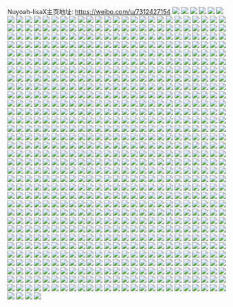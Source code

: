 Nuyoah-lisaX主页地址: https://weibo.com/u/7312427154 
![](https://wx4.sinaimg.cn/mw2000/007YSclsly1h8s2lshxb8j30u0140aht.jpg) 
![](https://wx4.sinaimg.cn/mw2000/007YSclsly1h8s2ls4ngnj31400u0alb.jpg) 
![](https://wx4.sinaimg.cn/mw2000/007YSclsly1h8s2lsurxej30u015jn7c.jpg) 
![](https://wx4.sinaimg.cn/mw2000/007YSclsly1h8s2lrsyyaj30u0140dld.jpg) 
![](https://wx4.sinaimg.cn/mw2000/007YSclsly1h8s2lt5fqkj30u00wzafq.jpg) 
![](https://wx4.sinaimg.cn/mw2000/007YSclsly1h8s2ltealvj30u0140wkn.jpg) 
![](https://wx4.sinaimg.cn/mw2000/007YSclsly1h8broedhzxj30u0140dsh.jpg) 
![](https://wx4.sinaimg.cn/mw2000/007YSclsly1h8broe3w14j30u0140wsl.jpg) 
![](https://wx4.sinaimg.cn/mw2000/007YSclsly1h8broeo27pj30u0168duo.jpg) 
![](https://wx4.sinaimg.cn/mw2000/007YSclsly1h8brokzrgjj30u011q4cf.jpg) 
![](https://wx4.sinaimg.cn/mw2000/007YSclsly1h82m9o19ehj30u0140tjp.jpg) 
![](https://wx4.sinaimg.cn/mw2000/007YSclsly1h82m9nqx5jj30u014047u.jpg) 
![](https://wx4.sinaimg.cn/mw2000/007YSclsly1h82m9oej8kj30u0141dpw.jpg) 
![](https://wx4.sinaimg.cn/mw2000/007YSclsly1h7wsvpletuj30u0140k00.jpg) 
![](https://wx4.sinaimg.cn/mw2000/007YSclsly1h7wsvpsky1j30zo0srwjw.jpg) 
![](https://wx4.sinaimg.cn/mw2000/007YSclsly1h7wsvqeupqj30u0140gqw.jpg) 
![](https://wx4.sinaimg.cn/mw2000/007YSclsly1h7wsvqlqr3j30x10qs11q.jpg) 
![](https://wx4.sinaimg.cn/mw2000/007YSclsly1h7wsvp9usnj30u0140k0o.jpg) 
![](https://wx4.sinaimg.cn/mw2000/007YSclsly1h7wsvr9fdlj31400u07fg.jpg) 
![](https://wx4.sinaimg.cn/mw2000/007YSclsly1h7wsvrjbyzj30u0140ajf.jpg) 
![](https://wx4.sinaimg.cn/mw2000/007YSclsly1h7wsvrqm9ij313y0u0q7o.jpg) 
![](https://wx4.sinaimg.cn/mw2000/007YSclsly1h7wsvrxs53j30u01407dp.jpg) 
![](https://wx4.sinaimg.cn/mw2000/007YSclsly1h7nh45wt0pj30u0140drp.jpg) 
![](https://wx4.sinaimg.cn/mw2000/007YSclsly1h7nh47ytdvj30u0140jzh.jpg) 
![](https://wx4.sinaimg.cn/mw2000/007YSclsly1h7nh469p09j30u0155tk5.jpg) 
![](https://wx4.sinaimg.cn/mw2000/007YSclsly1h7nh476a15j30u0140dr2.jpg) 
![](https://wx4.sinaimg.cn/mw2000/007YSclsly1h7nh47qrcbj30u014xqbr.jpg) 
![](https://wx4.sinaimg.cn/mw2000/007YSclsly1h7nh47e52wj30u01407b7.jpg) 
![](https://wx4.sinaimg.cn/mw2000/007YSclsly1h7ef5x1ydzj30u0140gxp.jpg) 
![](https://wx4.sinaimg.cn/mw2000/007YSclsly1h7ef5v0pehj30u00xyjus.jpg) 
![](https://wx4.sinaimg.cn/mw2000/007YSclsly1h7ef5vc9z4j30u0141gwf.jpg) 
![](https://wx4.sinaimg.cn/mw2000/007YSclsly1h7ef5vtcqlj30u011ejxf.jpg) 
![](https://wx4.sinaimg.cn/mw2000/007YSclsly1h7ef5w8qmhj30u01407ee.jpg) 
![](https://wx4.sinaimg.cn/mw2000/007YSclsly1h7ef5t81zkj30u0140dml.jpg) 
![](https://wx4.sinaimg.cn/mw2000/007YSclsly1h7ef5tmnk3j30u0140gt3.jpg) 
![](https://wx4.sinaimg.cn/mw2000/007YSclsly1h7ef5whwlqj30u011u3zu.jpg) 
![](https://wx4.sinaimg.cn/mw2000/007YSclsly1h7ef5ub0cfj30u0140ahb.jpg) 
![](https://wx4.sinaimg.cn/mw2000/007YSclsly1h77aro648uj30u0191n2l.jpg) 
![](https://wx4.sinaimg.cn/mw2000/007YSclsly1h77aroj3whj30u0140t9u.jpg) 
![](https://wx4.sinaimg.cn/mw2000/007YSclsly1h77arp9c12j31900u0ten.jpg) 
![](https://wx4.sinaimg.cn/mw2000/007YSclsly1h77arodg01j317x0u0agr.jpg) 
![](https://wx4.sinaimg.cn/mw2000/007YSclsly1h77arp0ngpj30u014habr.jpg) 
![](https://wx4.sinaimg.cn/mw2000/007YSclsly1h77aropufuj30yw0u0gq8.jpg) 
![](https://wx4.sinaimg.cn/mw2000/007YSclsly1h767zys9ttj30u01400xt.jpg) 
![](https://wx4.sinaimg.cn/mw2000/007YSclsly1h767zxzm5uj30u0140aht.jpg) 
![](https://wx4.sinaimg.cn/mw2000/007YSclsly1h76800h2i2j30u00x8tfk.jpg) 
![](https://wx4.sinaimg.cn/mw2000/007YSclsly1h768014u0kj30u0140ael.jpg) 
![](https://wx4.sinaimg.cn/mw2000/007YSclsly1h767zybg5sj30u00u0mzh.jpg) 
![](https://wx4.sinaimg.cn/mw2000/007YSclsly1h76800rze1j30u0140qcl.jpg) 
![](https://wx4.sinaimg.cn/mw2000/007YSclsly1h6x56jottfj30u0110tc6.jpg) 
![](https://wx4.sinaimg.cn/mw2000/007YSclsly1h6x56k3lulj30u0140790.jpg) 
![](https://wx4.sinaimg.cn/mw2000/007YSclsly1h6r8ail5j5j31o0281x6q.jpg) 
![](https://wx4.sinaimg.cn/mw2000/007YSclsly1h6r8als05oj33402c0b2a.jpg) 
![](https://wx4.sinaimg.cn/mw2000/007YSclsly1h6i3v1apvzj322r1k3npd.jpg) 
![](https://wx4.sinaimg.cn/mw2000/007YSclsly1h6i3v4dy25j33402c04qq.jpg) 
![](https://wx4.sinaimg.cn/mw2000/007YSclsly1h6i3v7wpfrj31o0281x6p.jpg) 
![](https://wx4.sinaimg.cn/mw2000/007YSclsly1h6i3v5vwjbj32c0340x6p.jpg) 
![](https://wx4.sinaimg.cn/mw2000/007YSclsly1h6i3uzj7ocj32aq32bkjm.jpg) 
![](https://wx4.sinaimg.cn/mw2000/007YSclsly1h6i3v9oowcj32c0340x6q.jpg) 
![](https://wx4.sinaimg.cn/mw2000/007YSclsly1h6azr6sys0j31o026nkjm.jpg) 
![](https://wx4.sinaimg.cn/mw2000/007YSclsly1h6azr2c9cuj30zo1bl41u.jpg) 
![](https://wx4.sinaimg.cn/mw2000/007YSclsly1h6azr5ne0kj31o02811kz.jpg) 
![](https://wx4.sinaimg.cn/mw2000/007YSclsly1h6azr2w8rwj30zo13iaz1.jpg) 
![](https://wx4.sinaimg.cn/mw2000/007YSclsly1h6azr8j72rj31o0281nmj.jpg) 
![](https://wx4.sinaimg.cn/mw2000/007YSclsly1h6azr9077gj30zo25642p.jpg) 
![](https://wx4.sinaimg.cn/mw2000/007YSclsly1h64wslc74oj30w516utaj.jpg) 
![](https://wx4.sinaimg.cn/mw2000/007YSclsly1h64wsocd6rj31o0281x6p.jpg) 
![](https://wx4.sinaimg.cn/mw2000/007YSclsly1h64wsovrg4j30zo2567oz.jpg) 
![](https://wx4.sinaimg.cn/mw2000/007YSclsly1h64wsp9784j30t317xahl.jpg) 
![](https://wx4.sinaimg.cn/mw2000/007YSclsly1h5ybhcvvrgj31o0281qbo.jpg) 
![](https://wx4.sinaimg.cn/mw2000/007YSclsly1h5ybhj7tkkj31g61kwwlb.jpg) 
![](https://wx4.sinaimg.cn/mw2000/007YSclsly1h5jdgx5waoj31o0281npd.jpg) 
![](https://wx4.sinaimg.cn/mw2000/007YSclsly1h5jdgv6wvmj33402c0u0x.jpg) 
![](https://wx4.sinaimg.cn/mw2000/007YSclsly1h5jdgp7fa1j31fs1z4hdt.jpg) 
![](https://wx4.sinaimg.cn/mw2000/007YSclsly1h5jdgtocbkj31o02817wi.jpg) 
![](https://wx4.sinaimg.cn/mw2000/007YSclsly1h5jdgy5iwbj30zm1awat1.jpg) 
![](https://wx4.sinaimg.cn/mw2000/007YSclsly1h5jdgo52g9j30mb0tr0xc.jpg) 
![](https://wx4.sinaimg.cn/mw2000/007YSclsly1h5ejty7t9oj31nz1snkjl.jpg) 
![](https://wx4.sinaimg.cn/mw2000/007YSclsly1h5ejtr75duj32c033z4qq.jpg) 
![](https://wx4.sinaimg.cn/mw2000/007YSclsly1h5ejtta5dqj31o0281qv5.jpg) 
![](https://wx4.sinaimg.cn/mw2000/007YSclsly1h5ejtpybk5j31o02814qq.jpg) 
![](https://wx4.sinaimg.cn/mw2000/007YSclsly1h5eju58dvuj31o0280npd.jpg) 
![](https://wx4.sinaimg.cn/mw2000/007YSclsly1h5ejttz599j32c01w0e81.jpg) 
![](https://wx4.sinaimg.cn/mw2000/007YSclsly1h5ejtuo4m4j32c0340hdt.jpg) 
![](https://wx4.sinaimg.cn/mw2000/007YSclsly1h5ejutqf87j33402c0kjl.jpg) 
![](https://wx4.sinaimg.cn/mw2000/007YSclsly1h5ejtw18caj32c0340b2a.jpg) 
![](https://wx4.sinaimg.cn/mw2000/007YSclsly1h5a76lz5gbj31o0281hdu.jpg) 
![](https://wx4.sinaimg.cn/mw2000/007YSclsly1h5a75uqr1kj32c02mfqv5.jpg) 
![](https://wx4.sinaimg.cn/mw2000/007YSclsly1h5a78iieyxj31o028r7wi.jpg) 
![](https://wx4.sinaimg.cn/mw2000/007YSclsly1h5a78xvabsj31nz1t0qv5.jpg) 
![](https://wx4.sinaimg.cn/mw2000/007YSclsly1h5a79aaw5ej31o0281u0y.jpg) 
![](https://wx4.sinaimg.cn/mw2000/007YSclsly1h5a78tl9orj31o0281hdu.jpg) 
![](https://wx4.sinaimg.cn/mw2000/007YSclsly1h5a779ge5bj32802ypqv6.jpg) 
![](https://wx4.sinaimg.cn/mw2000/007YSclsly1h5a77yn16pj31k033x1ky.jpg) 
![](https://wx4.sinaimg.cn/mw2000/007YSclsly1h5a79ykjfpj31o02817wi.jpg) 
![](https://wx4.sinaimg.cn/mw2000/007YSclsly1h50slw5gbxj31z42i4b2a.jpg) 
![](https://wx4.sinaimg.cn/mw2000/007YSclsly1h50slz6htfj30wp0o2npd.jpg) 
![](https://wx4.sinaimg.cn/mw2000/007YSclsly1h50slry0dhj32c0340npe.jpg) 
![](https://wx4.sinaimg.cn/mw2000/007YSclsly1h50slsp97hj30zm1dgha7.jpg) 
![](https://wx4.sinaimg.cn/mw2000/007YSclsly1h50slxhfkuj31hk1x7b29.jpg) 
![](https://wx4.sinaimg.cn/mw2000/007YSclsly1h50sluf64ej32c0340u0y.jpg) 
![](https://wx4.sinaimg.cn/mw2000/007YSclsly1h50sm426usj33402c04qq.jpg) 
![](https://wx4.sinaimg.cn/mw2000/007YSclsly1h50snsjmoaj313u0szwxu.jpg) 
![](https://wx4.sinaimg.cn/mw2000/007YSclsly1h50sm2vx5mj32801o11kz.jpg) 
![](https://wx4.sinaimg.cn/mw2000/007YSclsly1h4yh2ig0zyj31o02bbb2b.jpg) 
![](https://wx4.sinaimg.cn/mw2000/007YSclsly1h4yh2kdmopj32c0340b2a.jpg) 
![](https://wx4.sinaimg.cn/mw2000/007YSclsly1h4yh253t7hj31o029jb2b.jpg) 
![](https://wx4.sinaimg.cn/mw2000/007YSclsly1h4yh28ehuxj31o02817wk.jpg) 
![](https://wx4.sinaimg.cn/mw2000/007YSclsly1h4yh2mcsvsj32c0340qv7.jpg) 
![](https://wx4.sinaimg.cn/mw2000/007YSclsly1h4yh2b0cehj31o0281b2b.jpg) 
![](https://wx4.sinaimg.cn/mw2000/007YSclsly1h4yh2fnoomj31o0281npe.jpg) 
![](https://wx4.sinaimg.cn/mw2000/007YSclsly1h4yh2eah9sj31o02814qs.jpg) 
![](https://wx4.sinaimg.cn/mw2000/007YSclsly1h4yh2jdy9sj31wb27gqv5.jpg) 
![](https://wx4.sinaimg.cn/mw2000/007YSclsly1h4ro4ipki0j30pu0yggpn.jpg) 
![](https://wx4.sinaimg.cn/mw2000/007YSclsly1h4ro4le9stj32c02r5npe.jpg) 
![](https://wx4.sinaimg.cn/mw2000/007YSclsly1h4ro4mw725j32bz2sx4qq.jpg) 
![](https://wx4.sinaimg.cn/mw2000/007YSclsly1h4ro4ni16ij30uq0ivae9.jpg) 
![](https://wx4.sinaimg.cn/mw2000/007YSclsly1h4ro5esrhuj30zj0v148h.jpg) 
![](https://wx4.sinaimg.cn/mw2000/007YSclsly1h4ro5f5td6j30zo0qewkp.jpg) 
![](https://wx4.sinaimg.cn/mw2000/007YSclsly1h4q7ltlcglj32db2n9e83.jpg) 
![](https://wx4.sinaimg.cn/mw2000/007YSclsly1h4q7lrpnhyj32bz340e82.jpg) 
![](https://wx4.sinaimg.cn/mw2000/007YSclsly1h4q7ll6dd8j333z2ae7wl.jpg) 
![](https://wx4.sinaimg.cn/mw2000/007YSclsly1h4q7lmlkuyj317d1hre4i.jpg) 
![](https://wx4.sinaimg.cn/mw2000/007YSclsly1h4q7lh96o8j32bz3407wi.jpg) 
![](https://wx4.sinaimg.cn/mw2000/007YSclsly1h4q7lp2h2zj32bz2p8npe.jpg) 
![](https://wx4.sinaimg.cn/mw2000/007YSclsly1h4o3entxy7j30oo0uhqmf.jpg) 
![](https://wx4.sinaimg.cn/mw2000/007YSclsly1h4o3etq3gzj30u00vykev.jpg) 
![](https://wx4.sinaimg.cn/mw2000/007YSclsly1h4o3em2sydj31jl1qv7wi.jpg) 
![](https://wx4.sinaimg.cn/mw2000/007YSclsly1h4mzjuwom9j31o02811kz.jpg) 
![](https://wx4.sinaimg.cn/mw2000/007YSclsly1h4mzjx7575j31o02811kz.jpg) 
![](https://wx4.sinaimg.cn/mw2000/007YSclsly1h4mzjrzreoj31o02817wj.jpg) 
![](https://wx4.sinaimg.cn/mw2000/007YSclsly1h4mzjziwkij31o0281x6q.jpg) 
![](https://wx4.sinaimg.cn/mw2000/007YSclsly1h4mzk33re3j31o02811kz.jpg) 
![](https://wx4.sinaimg.cn/mw2000/007YSclsly1h4mzk6hdygj31o0281qv6.jpg) 
![](https://wx4.sinaimg.cn/mw2000/007YSclsly1h4mzk7cp2jj30zm1awat1.jpg) 
![](https://wx4.sinaimg.cn/mw2000/007YSclsly1h4mzk9chk6j32c03404qr.jpg) 
![](https://wx4.sinaimg.cn/mw2000/007YSclsly1h4mzp8e6ucj31o02814qq.jpg) 
![](https://wx4.sinaimg.cn/mw2000/007YSclsly1h4h3empzsuj31nj2cv7wi.jpg) 
![](https://wx4.sinaimg.cn/mw2000/007YSclsly1h4h3en5ljhj30ug0e6k5n.jpg) 
![](https://wx4.sinaimg.cn/mw2000/007YSclsly1h4h3eref4ej32801o1kjm.jpg) 
![](https://wx4.sinaimg.cn/mw2000/007YSclsly1h4h3enqoo4j30zo0n9qef.jpg) 
![](https://wx4.sinaimg.cn/mw2000/007YSclsly1h4h3epi5b3j32801o1npe.jpg) 
![](https://wx4.sinaimg.cn/mw2000/007YSclsly1h4h3eko2sbj33402c04qq.jpg) 
![](https://wx4.sinaimg.cn/mw2000/007YSclsly1h4ciywx3mdj32c03407wj.jpg) 
![](https://wx4.sinaimg.cn/mw2000/007YSclsly1h4ciyye33jj30u01dak7w.jpg) 
![](https://wx4.sinaimg.cn/mw2000/007YSclsly1h4be60calqj32c0340b2a.jpg) 
![](https://wx4.sinaimg.cn/mw2000/007YSclsly1h4a7it96kej31o0287npe.jpg) 
![](https://wx4.sinaimg.cn/mw2000/007YSclsly1h4a7ip9eemj31e61nw4nu.jpg) 
![](https://wx4.sinaimg.cn/mw2000/007YSclsly1h4a7is8uouj31l41v6u0x.jpg) 
![](https://wx4.sinaimg.cn/mw2000/007YSclsly1h4a7ioukbbj31o02811ky.jpg) 
![](https://wx4.sinaimg.cn/mw2000/007YSclsly1h4a7iu3urvj31o0280x6p.jpg) 
![](https://wx4.sinaimg.cn/mw2000/007YSclsly1h4a7iqmfcsj31o020b1ky.jpg) 
![](https://wx4.sinaimg.cn/mw2000/007YSclsly1h491tof8cxj31ny1qfu0x.jpg) 
![](https://wx4.sinaimg.cn/mw2000/007YSclsly1h491tm6wymj32c0340qv6.jpg) 
![](https://wx4.sinaimg.cn/mw2000/007YSclsly1h491u6kbplj31o02817wi.jpg) 
![](https://wx4.sinaimg.cn/mw2000/007YSclsly1h491txgo31j32c0340x6s.jpg) 
![](https://wx4.sinaimg.cn/mw2000/007YSclsly1h491thxq3oj30zm2561kx.jpg) 
![](https://wx4.sinaimg.cn/mw2000/007YSclsly1h491tbg79ej32c0340b2c.jpg) 
![](https://wx4.sinaimg.cn/mw2000/007YSclsly1h491tfdmmgj32c033z4qq.jpg) 
![](https://wx4.sinaimg.cn/mw2000/007YSclsly1h491u34jexj31o0281qv5.jpg) 
![](https://wx4.sinaimg.cn/mw2000/007YSclsly1h491vfb02vj32c0340u0x.jpg) 
![](https://wx4.sinaimg.cn/mw2000/007YSclsly1h43eg1ceotj327z33y4qr.jpg) 
![](https://wx4.sinaimg.cn/mw2000/007YSclsly1h43efzxdsmj30ty0wun4v.jpg) 
![](https://wx4.sinaimg.cn/mw2000/007YSclsly1h43eg4i8rwj32bz2l4qv6.jpg) 
![](https://wx4.sinaimg.cn/mw2000/007YSclsly1h43eg5vrnrj31o0281u0x.jpg) 
![](https://wx4.sinaimg.cn/mw2000/007YSclsly1h425p0eznuj31nx27jhdu.jpg) 
![](https://wx4.sinaimg.cn/mw2000/007YSclsly1h425p7tmz2j32c033zhdt.jpg) 
![](https://wx4.sinaimg.cn/mw2000/007YSclsly1h425p2d5hej32c033z7wj.jpg) 
![](https://wx4.sinaimg.cn/mw2000/007YSclsly1h425oy0zvsj31o0281u0y.jpg) 
![](https://wx4.sinaimg.cn/mw2000/007YSclsly1h425pqnf9gj32801o1hdu.jpg) 
![](https://wx4.sinaimg.cn/mw2000/007YSclsly1h425p2vjfsj30u00zf47j.jpg) 
![](https://wx4.sinaimg.cn/mw2000/007YSclsly1h425p3pqokj32bz1x0u0x.jpg) 
![](https://wx4.sinaimg.cn/mw2000/007YSclsly1h425p6o2vwj32c02fk7wi.jpg) 
![](https://wx4.sinaimg.cn/mw2000/007YSclsly1h425p5c0onj32c03404qq.jpg) 
![](https://wx4.sinaimg.cn/mw2000/007YSclsly1h412dartfwj31z42mw7wi.jpg) 
![](https://wx4.sinaimg.cn/mw2000/007YSclsly1h412fgijubj32c0340u0z.jpg) 
![](https://wx4.sinaimg.cn/mw2000/007YSclsly1h412dc7rvej31yw2apu0x.jpg) 
![](https://wx4.sinaimg.cn/mw2000/007YSclsly1h412fiemmcj32c03407wj.jpg) 
![](https://wx4.sinaimg.cn/mw2000/007YSclsly1h3svjman55j31o0281b2a.jpg) 
![](https://wx4.sinaimg.cn/mw2000/007YSclsly1h3svm2stxuj33401bnb29.jpg) 
![](https://wx4.sinaimg.cn/mw2000/007YSclsly1h3svjnkac5j31o01p7b2a.jpg) 
![](https://wx4.sinaimg.cn/mw2000/007YSclsly1h3svjomm20j32c02gsu0x.jpg) 
![](https://wx4.sinaimg.cn/mw2000/007YSclsly1h3svm3jd74j30zo0qr1kx.jpg) 
![](https://wx4.sinaimg.cn/mw2000/007YSclsly1h3svjpoiipj32ih21ee82.jpg) 
![](https://wx4.sinaimg.cn/mw2000/007YSclsly1h3g2genxzfj316o1kw7wh.jpg) 
![](https://wx4.sinaimg.cn/mw2000/007YSclsly1h3g2gdrmo3j30u00np78u.jpg) 
![](https://wx4.sinaimg.cn/mw2000/007YSclsly1h3g2gcn2ncj316o1kw7wh.jpg) 
![](https://wx4.sinaimg.cn/mw2000/007YSclsly1h2xovxuzryj30zs13yngv.jpg) 
![](https://wx4.sinaimg.cn/mw2000/007YSclsly1h2xovyth0aj30zo122kby.jpg) 
![](https://wx4.sinaimg.cn/mw2000/007YSclsly1h2xow05y7vj30zo0qqwro.jpg) 
![](https://wx4.sinaimg.cn/mw2000/007YSclsly1h2xovwc3q4j30xc18gk8b.jpg) 
![](https://wx4.sinaimg.cn/mw2000/007YSclsly1h2xow10cd5j30xd18g18h.jpg) 
![](https://wx4.sinaimg.cn/mw2000/007YSclsly1h2xow1syq6j30xd18g169.jpg) 
![](https://wx4.sinaimg.cn/mw2000/007YSclsly1h2wiz56mvoj32801o17wi.jpg) 
![](https://wx4.sinaimg.cn/mw2000/007YSclsly1h2wiz3hww0j33402c0u0y.jpg) 
![](https://wx4.sinaimg.cn/mw2000/007YSclsly1h2wiz1esl7j32c03407wi.jpg) 
![](https://wx4.sinaimg.cn/mw2000/007YSclsly1h2wj03yxvdj334033yhdv.jpg) 
![](https://wx4.sinaimg.cn/mw2000/007YSclsly1h2wiz6teq7j32801o17wi.jpg) 
![](https://wx4.sinaimg.cn/mw2000/007YSclsly1h2wj01q6vvj30zk155aux.jpg) 
![](https://wx4.sinaimg.cn/mw2000/007YSclsly1h2wj04vvvqj32c02dz1ky.jpg) 
![](https://wx4.sinaimg.cn/mw2000/007YSclsly1h2wj05l0pqj32c0340u0x.jpg) 
![](https://wx4.sinaimg.cn/mw2000/007YSclsly1h2wj00yis7j30zl1bgkfa.jpg) 
![](https://wx4.sinaimg.cn/mw2000/007YSclsly1h2sp4b0u10j32c033yb2a.jpg) 
![](https://wx4.sinaimg.cn/mw2000/007YSclsly1h2sp4hc1n4j32c03407wh.jpg) 
![](https://wx4.sinaimg.cn/mw2000/007YSclsly1h2sp4c9jyjj32c033ynpe.jpg) 
![](https://wx4.sinaimg.cn/mw2000/007YSclsly1h2sp4ichwhj32801o0e82.jpg) 
![](https://wx4.sinaimg.cn/mw2000/007YSclsly1h2sp4cl2krj32mk0zkaii.jpg) 
![](https://wx4.sinaimg.cn/mw2000/007YSclsly1h28ttugg5xj31o0281qv5.jpg) 
![](https://wx4.sinaimg.cn/mw2000/007YSclsly1h28ttzm6n7j33402c0npe.jpg) 
![](https://wx4.sinaimg.cn/mw2000/007YSclsly1h28ttwu787j31o0281x6p.jpg) 
![](https://wx4.sinaimg.cn/mw2000/007YSclsly1h22mtzxp11j30zo256qey.jpg) 
![](https://wx4.sinaimg.cn/mw2000/007YSclsly1h22muqvbpzj32xk1tpe82.jpg) 
![](https://wx4.sinaimg.cn/mw2000/007YSclsly1h21d30vzkaj30u01nydv6.jpg) 
![](https://wx4.sinaimg.cn/mw2000/007YSclsly1h21d44hkypj32c033y4qr.jpg) 
![](https://wx4.sinaimg.cn/mw2000/007YSclsly1h21d4gzlc7j31400u0n4s.jpg) 
![](https://wx4.sinaimg.cn/mw2000/007YSclsly1h21d4nduekj30u00u0tbv.jpg) 
![](https://wx4.sinaimg.cn/mw2000/007YSclsly1h21d2rca6rj32c03407wh.jpg) 
![](https://wx4.sinaimg.cn/mw2000/007YSclsly1h21d6638agj32c02i4b2a.jpg) 
![](https://wx4.sinaimg.cn/mw2000/007YSclsly1h1vdeuzxtbj31o028ve82.jpg) 
![](https://wx4.sinaimg.cn/mw2000/007YSclsly1h1vcdry5b0j31o02abnpd.jpg) 
![](https://wx4.sinaimg.cn/mw2000/007YSclsly1h1vcdqhe7jj31o0281x6p.jpg) 
![](https://wx4.sinaimg.cn/mw2000/007YSclsly1h1vcdr9orvj31o0281u0x.jpg) 
![](https://wx4.sinaimg.cn/mw2000/007YSclsly1h1vcdo71hkj31o02814qq.jpg) 
![](https://wx4.sinaimg.cn/mw2000/007YSclsly1h1vcdx93yuj31o0281u0x.jpg) 
![](https://wx4.sinaimg.cn/mw2000/007YSclsly1h1vcdtzt0sj31o0281x6p.jpg) 
![](https://wx4.sinaimg.cn/mw2000/007YSclsly1h1vcdwg2arj31o0281kjm.jpg) 
![](https://wx4.sinaimg.cn/mw2000/007YSclsly1h1vcdutrcgj31o02bru0x.jpg) 
![](https://wx4.sinaimg.cn/mw2000/007YSclsly1h1f7ktkmxpj333y2by4qr.jpg) 
![](https://wx4.sinaimg.cn/mw2000/007YSclsly1h1dqznyq3uj31o0280b2a.jpg) 
![](https://wx4.sinaimg.cn/mw2000/007YSclsly1h1d2965bopj31zc1o04qq.jpg) 
![](https://wx4.sinaimg.cn/mw2000/007YSclsly1h1d29883z8j31o02ise82.jpg) 
![](https://wx4.sinaimg.cn/mw2000/007YSclsly1h18ez2y621j32c033yu0x.jpg) 
![](https://wx4.sinaimg.cn/mw2000/007YSclsly1h18eyz9qvrj32c033y4qq.jpg) 
![](https://wx4.sinaimg.cn/mw2000/007YSclsly1h18ez4ltgtj31400qudsy.jpg) 
![](https://wx4.sinaimg.cn/mw2000/007YSclsly1h18ez6i4h0j31gj25s7wh.jpg) 
![](https://wx4.sinaimg.cn/mw2000/007YSclsly1h18f0q0pnlj33402c0qv6.jpg) 
![](https://wx4.sinaimg.cn/mw2000/007YSclsly1h18f31whbvj313s0tu7mf.jpg) 
![](https://wx4.sinaimg.cn/mw2000/007YSclsly1h18f43txekj30mi0etgop.jpg) 
![](https://wx4.sinaimg.cn/mw2000/007YSclsly1h1510yfuzkj31o0281qv5.jpg) 
![](https://wx4.sinaimg.cn/mw2000/007YSclsly1h1510tu7gyj327934y7wj.jpg) 
![](https://wx4.sinaimg.cn/mw2000/007YSclsly1h1510wkloyj32c0340npe.jpg) 
![](https://wx4.sinaimg.cn/mw2000/007YSclsly1h1510zo0qyj31o0281qv5.jpg) 
![](https://wx4.sinaimg.cn/mw2000/007YSclsly1h108e1vkiuj31sw0u0amu.jpg) 
![](https://wx4.sinaimg.cn/mw2000/007YSclsly1h108e7tzopj31o02811kz.jpg) 
![](https://wx4.sinaimg.cn/mw2000/007YSclsly1h108e39qs2j32c0340npe.jpg) 
![](https://wx4.sinaimg.cn/mw2000/007YSclsly1h108e2ckgwj31o0281qv5.jpg) 
![](https://wx4.sinaimg.cn/mw2000/007YSclsly1h108e5d3knj31o028ju0y.jpg) 
![](https://wx4.sinaimg.cn/mw2000/007YSclsly1h108e3y8y2j31o0281qv5.jpg) 
![](https://wx4.sinaimg.cn/mw2000/007YSclsly1h108e646q8j31o0281kjl.jpg) 
![](https://wx4.sinaimg.cn/mw2000/007YSclsly1h108e8tfrej32c0340hdu.jpg) 
![](https://wx4.sinaimg.cn/mw2000/007YSclsly1h0xyjo0biwj30u0140n8b.jpg) 
![](https://wx4.sinaimg.cn/mw2000/007YSclsly1h0wqx1xd9nj32ct340x6q.jpg) 
![](https://wx4.sinaimg.cn/mw2000/007YSclsly1h0vmqogjulj31o02814qr.jpg) 
![](https://wx4.sinaimg.cn/mw2000/007YSclsly1h0r27okrnaj30u0140wvx.jpg) 
![](https://wx4.sinaimg.cn/mw2000/007YSclsly1h0l6vh6d1hj31jk22q4qp.jpg) 
![](https://wx4.sinaimg.cn/mw2000/007YSclsly1h0l6vuoql9j3340340qv6.jpg) 
![](https://wx4.sinaimg.cn/mw2000/007YSclsly1h0l6vrthkuj3281281b2d.jpg) 
![](https://wx4.sinaimg.cn/mw2000/007YSclsly1h0l6vz8hykj31o0281hdt.jpg) 
![](https://wx4.sinaimg.cn/mw2000/007YSclsly1h0gpwwrdmoj32c02c0b2b.jpg) 
![](https://wx4.sinaimg.cn/mw2000/007YSclsly1h0gpwywl9oj32nv33zhdv.jpg) 
![](https://wx4.sinaimg.cn/mw2000/007YSclsly1h0f9fscq0qj30sg0q7tbl.jpg) 
![](https://wx4.sinaimg.cn/mw2000/007YSclsly1h0e4n48v39j30u01mjqb2.jpg) 
![](https://wx4.sinaimg.cn/mw2000/007YSclsly1h0e4qqtufij30u013yh0z.jpg) 
![](https://wx4.sinaimg.cn/mw2000/007YSclsly1h0e4pamnbjj311q0p7n5f.jpg) 
![](https://wx4.sinaimg.cn/mw2000/007YSclsly1h0d9oeits4j31400u01cj.jpg) 
![](https://wx4.sinaimg.cn/mw2000/007YSclsly1h0d9ofddldj31400u0nbi.jpg) 
![](https://wx4.sinaimg.cn/mw2000/007YSclsly1h0d9od3o5nj30u00u0ait.jpg) 
![](https://wx4.sinaimg.cn/mw2000/007YSclsly1h08iqtxdrsj32c03404qs.jpg) 
![](https://wx4.sinaimg.cn/mw2000/007YSclsly1h08iqph1jjj32c03404qs.jpg) 
![](https://wx4.sinaimg.cn/mw2000/007YSclsly1h08iqywoktj32c0340u0z.jpg) 
![](https://wx4.sinaimg.cn/mw2000/007YSclsly1h08ir14hr5j32c0340kjl.jpg) 
![](https://wx4.sinaimg.cn/mw2000/007YSclsly1h08ir5kpu7j31o028fe82.jpg) 
![](https://wx4.sinaimg.cn/mw2000/007YSclsly1h08ir7yg2gj32c0340qv7.jpg) 
![](https://wx4.sinaimg.cn/mw2000/007YSclsly1h08ir9lc6qj32801o04qp.jpg) 
![](https://wx4.sinaimg.cn/mw2000/007YSclsly1h08irbjcevj31kj289b2a.jpg) 
![](https://wx4.sinaimg.cn/mw2000/007YSclsly1h08ire9if3j31o0280qv6.jpg) 
![](https://wx4.sinaimg.cn/mw2000/007YSclsly1h0629rhzklj30u00p80vh.jpg) 
![](https://wx4.sinaimg.cn/mw2000/007YSclsly1h062aas1vcj30hs0hsacc.jpg) 
![](https://wx4.sinaimg.cn/mw2000/007YSclsly1h062gl3vl9j316n1kw1ch.jpg) 
![](https://wx4.sinaimg.cn/mw2000/007YSclsly1h062gm23f0j32801o0b29.jpg) 
![](https://wx4.sinaimg.cn/mw2000/007YSclsly1h062gmfvppj31900u0aet.jpg) 
![](https://wx4.sinaimg.cn/mw2000/007YSclsly1h062gkdenqj31oh28nhdt.jpg) 
![](https://wx4.sinaimg.cn/mw2000/007YSclsly1h062goa2exj32802yo1ky.jpg) 
![](https://wx4.sinaimg.cn/mw2000/007YSclsly1h062gq0ln3j328028ie81.jpg) 
![](https://wx4.sinaimg.cn/mw2000/007YSclsly1h062hfk3fcj30tz154n3e.jpg) 
![](https://wx4.sinaimg.cn/mw2000/007YSclsly1h03ch49camj31o0287npe.jpg) 
![](https://wx4.sinaimg.cn/mw2000/007YSclsly1h03ch54o54j31o029b4qq.jpg) 
![](https://wx4.sinaimg.cn/mw2000/007YSclsly1h03ch0zrjmj31o021rnpe.jpg) 
![](https://wx4.sinaimg.cn/mw2000/007YSclsly1h03cgyw7dbj31ke12d7nn.jpg) 
![](https://wx4.sinaimg.cn/mw2000/007YSclsly1h03cls89zfj31o0280x6p.jpg) 
![](https://wx4.sinaimg.cn/mw2000/007YSclsly1h03clv3n1sj31o028fnpf.jpg) 
![](https://wx4.sinaimg.cn/mw2000/007YSclsly1h02gxgs5rrj31gh2a8u0x.jpg) 
![](https://wx4.sinaimg.cn/mw2000/007YSclsly1h02gxhbxfmj30mi0u0jyr.jpg) 
![](https://wx4.sinaimg.cn/mw2000/007YSclsly1h02gxprpf1j30u0140aub.jpg) 
![](https://wx4.sinaimg.cn/mw2000/007YSclsly1gzb42v437bj31gh2a8u0x.jpg) 
![](https://wx4.sinaimg.cn/mw2000/007YSclsly1gzb42ywuu2j32c0340kjo.jpg) 
![](https://wx4.sinaimg.cn/mw2000/007YSclsly1gz8r19ehsrj31o02811ky.jpg) 
![](https://wx4.sinaimg.cn/mw2000/007YSclsly1gz8r15mqgmj32c03407wi.jpg) 
![](https://wx4.sinaimg.cn/mw2000/007YSclsly1gz8r1aaj8zj31o0281qv5.jpg) 
![](https://wx4.sinaimg.cn/mw2000/007YSclsly1gz8r16rlzvj33402c0u0y.jpg) 
![](https://wx4.sinaimg.cn/mw2000/007YSclsly1gz8r1b3s3tj31401hdwyd.jpg) 
![](https://wx4.sinaimg.cn/mw2000/007YSclsly1gz8r11kta2j32c0340hdv.jpg) 
![](https://wx4.sinaimg.cn/mw2000/007YSclsly1gz8r17mwp5j30zb0mwgqv.jpg) 
![](https://wx4.sinaimg.cn/mw2000/007YSclsly1gz8r127slfj31aa1pp1kx.jpg) 
![](https://wx4.sinaimg.cn/mw2000/007YSclsly1gz8r13odtbj32801o04qq.jpg) 
![](https://wx4.sinaimg.cn/mw2000/007YSclsly1gz2zdocq4ij32801o01ky.jpg) 
![](https://wx4.sinaimg.cn/mw2000/007YSclsly1gz2zdmwy01j32c03401l0.jpg) 
![](https://wx4.sinaimg.cn/mw2000/007YSclsly1gz1v2f6zhvj32801o1b2a.jpg) 
![](https://wx4.sinaimg.cn/mw2000/007YSclsly1gz1v2bmrpbj33402c0hdu.jpg) 
![](https://wx4.sinaimg.cn/mw2000/007YSclsly1gz1v2cljkjj31o02817wi.jpg) 
![](https://wx4.sinaimg.cn/mw2000/007YSclsly1gz1v294yepj33402c0x6p.jpg) 
![](https://wx4.sinaimg.cn/mw2000/007YSclsly1gz1v2ajoa3j32c0340e83.jpg) 
![](https://wx4.sinaimg.cn/mw2000/007YSclsly1gz1v2hlcq3j32dc35s1ky.jpg) 
![](https://wx4.sinaimg.cn/mw2000/007YSclsly1gz1v7ixyhnj32801o17wi.jpg) 
![](https://wx4.sinaimg.cn/mw2000/007YSclsly1gz1v7hecllj31o0281x6p.jpg) 
![](https://wx4.sinaimg.cn/mw2000/007YSclsly1gygtwscucwj32qi2201ky.jpg) 
![](https://wx4.sinaimg.cn/mw2000/007YSclsly1gygtwu67epj31o0281e82.jpg) 
![](https://wx4.sinaimg.cn/mw2000/007YSclsly1gygtwvc9b4j31o0281x6p.jpg) 
![](https://wx4.sinaimg.cn/mw2000/007YSclsly1gygtwwmqfvj31o0281x6p.jpg) 
![](https://wx4.sinaimg.cn/mw2000/007YSclsly1gygtwnyz85j31o0281u0x.jpg) 
![](https://wx4.sinaimg.cn/mw2000/007YSclsly1gygtwy5vydj32402a27wh.jpg) 
![](https://wx4.sinaimg.cn/mw2000/007YSclsly1gy31spiv8xj31nz1kv7wh.jpg) 
![](https://wx4.sinaimg.cn/mw2000/007YSclsly1gy31soo9nhj32801o1x6q.jpg) 
![](https://wx4.sinaimg.cn/mw2000/007YSclsly1gy31t13etgj30ty11th09.jpg) 
![](https://wx4.sinaimg.cn/mw2000/007YSclsly1gy31srzcu6j32c0340u0z.jpg) 
![](https://wx4.sinaimg.cn/mw2000/007YSclsly1gy31su2j5hj31o02807wj.jpg) 
![](https://wx4.sinaimg.cn/mw2000/007YSclsly1gy31sxlnd0j31o0281qv6.jpg) 
![](https://wx4.sinaimg.cn/mw2000/007YSclsly1gy31u4dh7tj32c034ib2b.jpg) 
![](https://wx4.sinaimg.cn/mw2000/007YSclsly1gy31v6m1tbj31o02811ky.jpg) 
![](https://wx4.sinaimg.cn/mw2000/007YSclsly1gy31wxg24oj31o02817wj.jpg) 
![](https://wx4.sinaimg.cn/mw2000/007YSclsly1gw6qmpsfwxj31o02804qq.jpg) 
![](https://wx4.sinaimg.cn/mw2000/007YSclsly1gw6qms6ya6j32c0340hdv.jpg) 
![](https://wx4.sinaimg.cn/mw2000/007YSclsly1gw6qmp045mj31o02811ky.jpg) 
![](https://wx4.sinaimg.cn/mw2000/007YSclsly1gw6qmt480nj31o0280x6p.jpg) 
![](https://wx4.sinaimg.cn/mw2000/007YSclsly1gw6qmvupg2j32c0340hdv.jpg) 
![](https://wx4.sinaimg.cn/mw2000/007YSclsly1gw6qmyhg3pj31o0280u0x.jpg) 
![](https://wx4.sinaimg.cn/mw2000/007YSclsly1gw6qmxjyttj32c03401kz.jpg) 
![](https://wx4.sinaimg.cn/mw2000/007YSclsly1gw6qmqs8k4j32801o0npd.jpg) 
![](https://wx4.sinaimg.cn/mw2000/007YSclsly1gw6qmuby53j32c0340hdv.jpg) 
![](https://wx4.sinaimg.cn/mw2000/007YSclsly1gv4prfubzqj61o0281b2b02.jpg) 
![](https://wx4.sinaimg.cn/mw2000/007YSclsly1gv4prgrdl3j61o0281qv602.jpg) 
![](https://wx4.sinaimg.cn/mw2000/007YSclsly1gv4pro0betj61o02814qq02.jpg) 
![](https://wx4.sinaimg.cn/mw2000/007YSclsly1gv4pri41srj61o0281npd02.jpg) 
![](https://wx4.sinaimg.cn/mw2000/007YSclsly1gv4prje0toj62801o07wh02.jpg) 
![](https://wx4.sinaimg.cn/mw2000/007YSclsly1gv4prls1s5j31o02817wi.jpg) 
![](https://wx4.sinaimg.cn/mw2000/007YSclsly1gv4prp93x5j31o0280hdt.jpg) 
![](https://wx4.sinaimg.cn/mw2000/007YSclsly1gv4prpydwmj31o0281b29.jpg) 
![](https://wx4.sinaimg.cn/mw2000/007YSclsly1gv4pre1477j61r03401l002.jpg) 
![](https://wx4.sinaimg.cn/mw2000/007YSclsly1gv4prrq5xej61s035sb2b02.jpg) 
![](https://wx4.sinaimg.cn/mw2000/007YSclsly1gv4prsg3qkj61ln27t7w602.jpg) 
![](https://wx4.sinaimg.cn/mw2000/007YSclsly1gv1axpwtm1j32801o0u0y.jpg) 
![](https://wx4.sinaimg.cn/mw2000/007YSclsly1gv1avxj8gej60u00u011m02.jpg) 
![](https://wx4.sinaimg.cn/mw2000/007YSclsly1gv1avy8tvwj30u00u044w.jpg) 
![](https://wx4.sinaimg.cn/mw2000/007YSclsly1gv1avxz4gqj60u00u00xx02.jpg) 
![](https://wx4.sinaimg.cn/mw2000/007YSclsly1gv1aw3xokej32802yo7wj.jpg) 
![](https://wx4.sinaimg.cn/mw2000/007YSclsly1gv1aw2hgqqj62801o0e8302.jpg) 
![](https://wx4.sinaimg.cn/mw2000/007YSclsly1gunhecnjwpj32801o0x6q.jpg) 
![](https://wx4.sinaimg.cn/mw2000/007YSclsly1gunheevtpsj31o0281e82.jpg) 
![](https://wx4.sinaimg.cn/mw2000/007YSclsly1gunhebcfh8j61r033ykjm02.jpg) 
![](https://wx4.sinaimg.cn/mw2000/007YSclsly1gunhe5u8ywj62801mtu0x02.jpg) 
![](https://wx4.sinaimg.cn/mw2000/007YSclsly1gunhe8kq9qj61ho1zkb2902.jpg) 
![](https://wx4.sinaimg.cn/mw2000/007YSclsly1gunhe7036cj62801lj1ky02.jpg) 
![](https://wx4.sinaimg.cn/mw2000/007YSclsly1gunhe2tpvvj62c03404qr02.jpg) 
![](https://wx4.sinaimg.cn/mw2000/007YSclsly1gunheg80hzj31o0280hdu.jpg) 
![](https://wx4.sinaimg.cn/mw2000/007YSclsly1gunhehh7lnj61r0340qv502.jpg) 
![](https://wx4.sinaimg.cn/mw2000/007YSclsly1gtz567x4ahj30pu0ygn6k.jpg) 
![](https://wx4.sinaimg.cn/mw2000/007YSclsly1gtl9i4u9stj30xo0u0wrh.jpg) 
![](https://wx4.sinaimg.cn/mw2000/007YSclsly1gtl9i5c9bxj30u012mthe.jpg) 
![](https://wx4.sinaimg.cn/mw2000/007YSclsly1gtl9i5t2jtj319m0u0494.jpg) 
![](https://wx4.sinaimg.cn/mw2000/007YSclsly1gtl9i46xisj30u010mdot.jpg) 
![](https://wx4.sinaimg.cn/mw2000/007YSclsly1gtl9i6a0dfj30u010ugvx.jpg) 
![](https://wx4.sinaimg.cn/mw2000/007YSclsly1gtl9i6q0yij30u00ykgud.jpg) 
![](https://wx4.sinaimg.cn/mw2000/007YSclsly1gtl9i7cqjej30u00zm14k.jpg) 
![](https://wx4.sinaimg.cn/mw2000/007YSclsly1gtl9i874zmj31400u0159.jpg) 
![](https://wx4.sinaimg.cn/mw2000/007YSclsly1gtl9i8n4g7j30u0140q8c.jpg) 
![](https://wx4.sinaimg.cn/mw2000/007YSclsly1gt9n9zz1m8j31o0281hdu.jpg) 
![](https://wx4.sinaimg.cn/mw2000/007YSclsly1gt9na1iehlj31o023de82.jpg) 
![](https://wx4.sinaimg.cn/mw2000/007YSclsly1gt9na2sp38j31o0280kjm.jpg) 
![](https://wx4.sinaimg.cn/mw2000/007YSclsly1gt9n9yle3fj30ec0itdj1.jpg) 
![](https://wx4.sinaimg.cn/mw2000/007YSclsly1gr0uclql8mj30sf11edsx.jpg) 
![](https://wx4.sinaimg.cn/mw2000/007YSclsly1gr0ucj0x6wj334033ye82.jpg) 
![](https://wx4.sinaimg.cn/mw2000/007YSclsly1gr0ucjpa5lj30sg0regwz.jpg) 
![](https://wx4.sinaimg.cn/mw2000/007YSclsly1gr0uckyjo8j32c03407wj.jpg) 
![](https://wx4.sinaimg.cn/mw2000/007YSclsly1gqv067zs21j31900u0n0o.jpg) 
![](https://wx4.sinaimg.cn/mw2000/007YSclsly1gqv068rouwj30sz0tz40f.jpg) 
![](https://wx4.sinaimg.cn/mw2000/007YSclsly1gqjgdjm5jkj31400u00yt.jpg) 
![](https://wx4.sinaimg.cn/mw2000/007YSclsly1gqjgdkjr0ij30u00u0wky.jpg) 
![](https://wx4.sinaimg.cn/mw2000/007YSclsly1gq7xr6gou3j31jy22me84.jpg) 
![](https://wx4.sinaimg.cn/mw2000/007YSclsly1gq7xr7bdgoj30u0141dl2.jpg) 
![](https://wx4.sinaimg.cn/mw2000/007YSclsly1gq7xr2pkmpj31jk2qnnpg.jpg) 
![](https://wx4.sinaimg.cn/mw2000/007YSclsly1gq7xr83fmzj30u0141kj5.jpg) 
![](https://wx4.sinaimg.cn/mw2000/007YSclsly1gq7xr3med1j31jk22chdo.jpg) 
![](https://wx4.sinaimg.cn/mw2000/007YSclsly1gq7xr70nxyj30u00u0aj7.jpg) 
![](https://wx4.sinaimg.cn/mw2000/007YSclsly1gq6sx6cgtoj32801o0u0x.jpg) 
![](https://wx4.sinaimg.cn/mw2000/007YSclsly1gpj5ydd2y3j31400u0jyt.jpg) 
![](https://wx4.sinaimg.cn/mw2000/007YSclsly1gpj5yemqqcj30wo0u0gpg.jpg) 
![](https://wx4.sinaimg.cn/mw2000/007YSclsly1gpj5yf56ixj31400u0dnb.jpg) 
![](https://wx4.sinaimg.cn/mw2000/007YSclsly1gpj5yfiaebj30u00u0wj0.jpg) 
![](https://wx4.sinaimg.cn/mw2000/007YSclsly1gpj5yfr0d0j30u0126adn.jpg) 
![](https://wx4.sinaimg.cn/mw2000/007YSclsly1gpj5yg2qohj312c0u0108.jpg) 
![](https://wx4.sinaimg.cn/mw2000/007YSclsly1gpj5yguku9j30vi0u0wlj.jpg) 
![](https://wx4.sinaimg.cn/mw2000/007YSclsly1gpj5yh782fj31400u0jz4.jpg) 
![](https://wx4.sinaimg.cn/mw2000/007YSclsly1gpj5yhjs87j30u00zmq8x.jpg) 
![](https://wx4.sinaimg.cn/mw2000/007YSclsly1goof94nxv0j30yi0ozn5t.jpg) 
![](https://wx4.sinaimg.cn/mw2000/007YSclsly1goof93zfvjj31zk1hou10.jpg) 
![](https://wx4.sinaimg.cn/mw2000/007YSclsly1goofbx1xo5j30u0107n5l.jpg) 
![](https://wx4.sinaimg.cn/mw2000/007YSclsly1goof91t769j30yi0pu7fm.jpg) 
![](https://wx4.sinaimg.cn/mw2000/007YSclsly1goof9aemgdj30u00ovai2.jpg) 
![](https://wx4.sinaimg.cn/mw2000/007YSclsly1goof9bnufvj32801o0kjl.jpg) 
![](https://wx4.sinaimg.cn/mw2000/007YSclsly1goof9dcwytj333s2a21kz.jpg) 
![](https://wx4.sinaimg.cn/mw2000/007YSclsly1gokft70ec2j32801neb29.jpg) 
![](https://wx4.sinaimg.cn/mw2000/007YSclsly1gokfsu255vj32c0340npd.jpg) 
![](https://wx4.sinaimg.cn/mw2000/007YSclsly1gokfsxvtilj329w269b29.jpg) 
![](https://wx4.sinaimg.cn/mw2000/007YSclsly1gokft2uyihj322p1nwqv5.jpg) 
![](https://wx4.sinaimg.cn/mw2000/007YSclsly1gokftm18vrj30u0140tdo.jpg) 
![](https://wx4.sinaimg.cn/mw2000/007YSclsly1gokftsjtsgj32801ninpd.jpg) 
![](https://wx4.sinaimg.cn/mw2000/007YSclsly1gokftkweaaj30u0140agf.jpg) 
![](https://wx4.sinaimg.cn/mw2000/007YSclsly1gokftjjy18j32re2b2qv6.jpg) 
![](https://wx4.sinaimg.cn/mw2000/007YSclsly1gokfsnset8j30yi1a37fj.jpg) 
![](https://wx4.sinaimg.cn/mw2000/007YSclsly1gojr2e1q8uj32801o04qq.jpg) 
![](https://wx4.sinaimg.cn/mw2000/007YSclsly1gojr2ipfacj32801o0qv5.jpg) 
![](https://wx4.sinaimg.cn/mw2000/007YSclsly1gojreclm8wj32801o01kx.jpg) 
![](https://wx4.sinaimg.cn/mw2000/007YSclsly1gojr2lcmfyj32801o0x6p.jpg) 
![](https://wx4.sinaimg.cn/mw2000/007YSclsly1gojr2oxga8j32c02c07wh.jpg) 
![](https://wx4.sinaimg.cn/mw2000/007YSclsly1gojr2mi86nj32801o04qp.jpg) 
![](https://wx4.sinaimg.cn/mw2000/007YSclsly1gojr2rtjhwj32be35sqv5.jpg) 
![](https://wx4.sinaimg.cn/mw2000/007YSclsly1gojrbmbhtzj32801o01hl.jpg) 
![](https://wx4.sinaimg.cn/mw2000/007YSclsly1gojrbp4w0rj32c035enpd.jpg) 
![](https://wx4.sinaimg.cn/mw2000/007YSclsly1gojreg81igj32801o01kx.jpg) 
![](https://wx4.sinaimg.cn/mw2000/007YSclsly1gnxtf2nz1lj31400u0k3z.jpg) 
![](https://wx4.sinaimg.cn/mw2000/007YSclsly1gnxtf30wbij31400u0n6r.jpg) 
![](https://wx4.sinaimg.cn/mw2000/007YSclsly1gnxtf4eexij31400u015z.jpg) 
![](https://wx4.sinaimg.cn/mw2000/007YSclsly1gnxtf5ugdrj31400u0wv5.jpg) 
![](https://wx4.sinaimg.cn/mw2000/007YSclsly1gnxtf64ejsj30vs0u0ae0.jpg) 
![](https://wx4.sinaimg.cn/mw2000/007YSclsly1gnxtf7ab85j31dk0u04fu.jpg) 
![](https://wx4.sinaimg.cn/mw2000/007YSclsly1gnxtf15ah1j31400u0k4o.jpg) 
![](https://wx4.sinaimg.cn/mw2000/007YSclsly1gnxtf7rwicj312i0u0gw6.jpg) 
![](https://wx4.sinaimg.cn/mw2000/007YSclsly1gnxtf8zi64j31400u012j.jpg) 
![](https://wx4.sinaimg.cn/mw2000/007YSclsly1gnppd0s6uqj31400u010m.jpg) 
![](https://wx4.sinaimg.cn/mw2000/007YSclsly1gnppd0bchfj30u00z0al1.jpg) 
![](https://wx4.sinaimg.cn/mw2000/007YSclsly1gnppd148b0j30jg0v0tfy.jpg) 
![](https://wx4.sinaimg.cn/mw2000/007YSclsly1gnppd1qfftj30yd17ttng.jpg) 
![](https://wx4.sinaimg.cn/mw2000/007YSclsly1gnnd0hqfhzj31400u0afz.jpg) 
![](https://wx4.sinaimg.cn/mw2000/007YSclsly1gnnd0i60czj31400u046t.jpg) 
![](https://wx4.sinaimg.cn/mw2000/007YSclsly1gnnd0gttkxj30u0141tga.jpg) 
![](https://wx4.sinaimg.cn/mw2000/007YSclsly1gnnd0irujsj31400u07in.jpg) 
![](https://wx4.sinaimg.cn/mw2000/007YSclsly1gnnd0k9b6fj31400u079f.jpg) 
![](https://wx4.sinaimg.cn/mw2000/007YSclsly1gnnd0klkngj31400u00yy.jpg) 
![](https://wx4.sinaimg.cn/mw2000/007YSclsly1gnnd0ktqaqj30u014044d.jpg) 
![](https://wx4.sinaimg.cn/mw2000/007YSclsly1gnnd0l2rnhj31400u0tec.jpg) 
![](https://wx4.sinaimg.cn/mw2000/007YSclsly1gnnd0jc2ldj31400u0gqk.jpg) 
![](https://wx4.sinaimg.cn/mw2000/007YSclsly1gnjwra9uvkj313y0u0dur.jpg) 
![](https://wx4.sinaimg.cn/mw2000/007YSclsly1gnjwral8rpj30u00vqgsa.jpg) 
![](https://wx4.sinaimg.cn/mw2000/007YSclsly1gnjwrbczflj314i0u07kk.jpg) 
![](https://wx4.sinaimg.cn/mw2000/007YSclsly1gnjwrbz6xfj30u00ycjwk.jpg) 
![](https://wx4.sinaimg.cn/mw2000/007YSclsly1gnjwrc94uij30vq0u0ae9.jpg) 
![](https://wx4.sinaimg.cn/mw2000/007YSclsly1gnjwrw6souj30yi0q010j.jpg) 
![](https://wx4.sinaimg.cn/mw2000/007YSclsly1gnjwrcfl9ej30u40u0tdb.jpg) 
![](https://wx4.sinaimg.cn/mw2000/007YSclsly1gnjwrcoawzj30tz15jtbn.jpg) 
![](https://wx4.sinaimg.cn/mw2000/007YSclsly1gnjwrcyieqj30u011jwod.jpg) 
![](https://wx4.sinaimg.cn/mw2000/007YSclsly1gnfa28eisuj30xr0pkq6e.jpg) 
![](https://wx4.sinaimg.cn/mw2000/007YSclsly1gnfa2a1qb7j31720u0af9.jpg) 
![](https://wx4.sinaimg.cn/mw2000/007YSclsly1gnfa295zpoj30tu0tun0f.jpg) 
![](https://wx4.sinaimg.cn/mw2000/007YSclsly1gnfa29efiej30u00mj0wd.jpg) 
![](https://wx4.sinaimg.cn/mw2000/007YSclsly1gnfa28tbe0j317c0u0gtn.jpg) 
![](https://wx4.sinaimg.cn/mw2000/007YSclsly1gnfa2acb21j30u0140wjk.jpg) 
![](https://wx4.sinaimg.cn/mw2000/007YSclsly1gnfa29qh60j30u00xsn5n.jpg) 
![](https://wx4.sinaimg.cn/mw2000/007YSclsly1gnfa2b0yo5j30u00ws79z.jpg) 
![](https://wx4.sinaimg.cn/mw2000/007YSclsly1gnfa2830wmj314g0u0q9m.jpg) 
![](https://wx4.sinaimg.cn/mw2000/007YSclsly1gnbnijdjkwj31o0281b29.jpg) 
![](https://wx4.sinaimg.cn/mw2000/007YSclsly1gnbnih3zxbj33402c0npd.jpg) 
![](https://wx4.sinaimg.cn/mw2000/007YSclsly1gnbniio3tcj31o02811kx.jpg) 
![](https://wx4.sinaimg.cn/mw2000/007YSclsly1gnbnihwoymj33402c0e81.jpg) 
![](https://wx4.sinaimg.cn/mw2000/007YSclsly1gnbnik9af4j32801o0b29.jpg) 
![](https://wx4.sinaimg.cn/mw2000/007YSclsly1gnbnig28fcj33402c0b2a.jpg) 
![](https://wx4.sinaimg.cn/mw2000/007YSclsly1gn4w2ayn8fj30bm0c50ub.jpg) 
![](https://wx4.sinaimg.cn/mw2000/007YSclsly1gn4w2b9diej31400u0n78.jpg) 
![](https://wx4.sinaimg.cn/mw2000/007YSclsly1gn4w2daszuj30u01400zh.jpg) 
![](https://wx4.sinaimg.cn/mw2000/007YSclsly1gn4w2dpev6j31400u0qcq.jpg) 
![](https://wx4.sinaimg.cn/mw2000/007YSclsly1gn4w2e3lfrj30u014043x.jpg) 
![](https://wx4.sinaimg.cn/mw2000/007YSclsly1gn4w2el4j9j31400u0akc.jpg) 
![](https://wx4.sinaimg.cn/mw2000/007YSclsly1gn4w2ap0isj31400u0dqp.jpg) 
![](https://wx4.sinaimg.cn/mw2000/007YSclsly1gn4w2chioij30u0146gre.jpg) 
![](https://wx4.sinaimg.cn/mw2000/007YSclsly1gn4w2ez0v8j31400u049q.jpg) 
![](https://wx4.sinaimg.cn/mw2000/007YSclsly1gn2f9d93kij32lb22ou0x.jpg) 
![](https://wx4.sinaimg.cn/mw2000/007YSclsly1gn2f9bh100j32u91kwu0x.jpg) 
![](https://wx4.sinaimg.cn/mw2000/007YSclsly1gn2f9dme1cj30yh0gqq8m.jpg) 
![](https://wx4.sinaimg.cn/mw2000/007YSclsly1gn2f9dv08kj30u00xyqe9.jpg) 
![](https://wx4.sinaimg.cn/mw2000/007YSclsly1gmyn0b0731j32801o0kjl.jpg) 
![](https://wx4.sinaimg.cn/mw2000/007YSclsly1gmyn0ckidlj31o0281qv5.jpg) 
![](https://wx4.sinaimg.cn/mw2000/007YSclsly1gmyn09tafmj32801o04qq.jpg) 
![](https://wx4.sinaimg.cn/mw2000/007YSclsly1gmyn0efvnaj32801o04qq.jpg) 
![](https://wx4.sinaimg.cn/mw2000/007YSclsly1gmyn0f5gtrj32801o0hdt.jpg) 
![](https://wx4.sinaimg.cn/mw2000/007YSclsly1gmyn08ost6j33332bb7wh.jpg) 
![](https://wx4.sinaimg.cn/mw2000/007YSclsly1gmyn0bt2ygj32801o0npd.jpg) 
![](https://wx4.sinaimg.cn/mw2000/007YSclsly1gmyn0a9bbaj30yi0pgaf3.jpg) 
![](https://wx4.sinaimg.cn/mw2000/007YSclsly1gmyn081kikj31o0280kjl.jpg) 
![](https://wx4.sinaimg.cn/mw2000/007YSclsly1gmxxkvi7rij32801o0tum.jpg) 
![](https://wx4.sinaimg.cn/mw2000/007YSclsly1gmxxkuljp4j32b229u1ky.jpg) 
![](https://wx4.sinaimg.cn/mw2000/007YSclsly1gmxxksdvabj32801o01kx.jpg) 
![](https://wx4.sinaimg.cn/mw2000/007YSclsly1gmxxkyk1afj32801o01kx.jpg) 
![](https://wx4.sinaimg.cn/mw2000/007YSclsly1gmxxkxiicej32801o07wh.jpg) 
![](https://wx4.sinaimg.cn/mw2000/007YSclsly1gmxxkzd9kwj32801o07ra.jpg) 
![](https://wx4.sinaimg.cn/mw2000/007YSclsly1gmxxkwichvj32801o0azb.jpg) 
![](https://wx4.sinaimg.cn/mw2000/007YSclsly1gmxxoh3u2jj30yi22ox6r.jpg) 
![](https://wx4.sinaimg.cn/mw2000/007YSclsly1gmxxkrc2okj31o0281nit.jpg) 
![](https://wx4.sinaimg.cn/mw2000/007YSclsly1gmrqxe0ilij32xt27cx6p.jpg) 
![](https://wx4.sinaimg.cn/mw2000/007YSclsly1gmrqxfmqcrj31tv1dfhdt.jpg) 
![](https://wx4.sinaimg.cn/mw2000/007YSclsly1gmrqxcmyiuj32801nze81.jpg) 
![](https://wx4.sinaimg.cn/mw2000/007YSclsly1gmrqxh1z3jj31pc18xb29.jpg) 
![](https://wx4.sinaimg.cn/mw2000/007YSclsly1gmrqxik7xoj33403401ky.jpg) 
![](https://wx4.sinaimg.cn/mw2000/007YSclsly1gmrqxkhwm1j32yp1o07wi.jpg) 
![](https://wx4.sinaimg.cn/mw2000/007YSclsly1gmrqxm9i09j31zp1go1ky.jpg) 
![](https://wx4.sinaimg.cn/mw2000/007YSclsly1gmrqxoymc3j335s23yu0y.jpg) 
![](https://wx4.sinaimg.cn/mw2000/007YSclsly1gmrqxqcw2yj32801nxnpd.jpg) 
![](https://wx4.sinaimg.cn/mw2000/007YSclsly1gmqzgb6gyfj32801o0e82.jpg) 
![](https://wx4.sinaimg.cn/mw2000/007YSclsly1gmqzg9uphfj32801o0x6p.jpg) 
![](https://wx4.sinaimg.cn/mw2000/007YSclsly1gmqzgeztt9j327d1iqx6p.jpg) 
![](https://wx4.sinaimg.cn/mw2000/007YSclsly1gmqzgcnyuuj32801ds1ky.jpg) 
![](https://wx4.sinaimg.cn/mw2000/007YSclsly1gmqzgo02kpj30yh19enc9.jpg) 
![](https://wx4.sinaimg.cn/mw2000/007YSclsly1gmqzgjz0khj32801o07wi.jpg) 
![](https://wx4.sinaimg.cn/mw2000/007YSclsly1gmqzgky2opj31y61i7b29.jpg) 
![](https://wx4.sinaimg.cn/mw2000/007YSclsly1gmqzgnahvzj33402c0kjm.jpg) 
![](https://wx4.sinaimg.cn/mw2000/007YSclsly1gmqzgiabhnj33402fq7wj.jpg) 
![](https://wx4.sinaimg.cn/mw2000/007YSclsly1gmme4wc5chj33402c0qsa.jpg) 
![](https://wx4.sinaimg.cn/mw2000/007YSclsly1gmivu2f06kj31400u07dq.jpg) 
![](https://wx4.sinaimg.cn/mw2000/007YSclsly1gmivu3bovpj30u0141tgz.jpg) 
![](https://wx4.sinaimg.cn/mw2000/007YSclsly1gmbizcl7uaj30yi0q5q9m.jpg) 
![](https://wx4.sinaimg.cn/mw2000/007YSclsly1gmbizd317sj31400u07fe.jpg) 
![](https://wx4.sinaimg.cn/mw2000/007YSclsly1gmbizdq3ugj31380u0k0j.jpg) 
![](https://wx4.sinaimg.cn/mw2000/007YSclsly1gmbizeb25wj31220u0479.jpg) 
![](https://wx4.sinaimg.cn/mw2000/007YSclsly1gmbizelax5j31400u0whn.jpg) 
![](https://wx4.sinaimg.cn/mw2000/007YSclsly1gmbizf931xj31400u0n87.jpg) 
![](https://wx4.sinaimg.cn/mw2000/007YSclsly1gmat7yasr7j31o02814ki.jpg) 
![](https://wx4.sinaimg.cn/mw2000/007YSclsly1gmat7yqcuxj32801o0k96.jpg) 
![](https://wx4.sinaimg.cn/mw2000/007YSclsly1gmat7xtsnbj31o02817tk.jpg) 
![](https://wx4.sinaimg.cn/mw2000/007YSclsly1gmat7sie8dj32801o07w1.jpg) 
![](https://wx4.sinaimg.cn/mw2000/007YSclsly1gmat7vm97zj31o0280qv5.jpg) 
![](https://wx4.sinaimg.cn/mw2000/007YSclsly1gmat7twi4wj31o0280tsz.jpg) 
![](https://wx4.sinaimg.cn/mw2000/007YSclsly1gmat7us37wj32801o0azk.jpg) 
![](https://wx4.sinaimg.cn/mw2000/007YSclsly1gmat7t7jy9j32801o04p0.jpg) 
![](https://wx4.sinaimg.cn/mw2000/007YSclsly1gmat7x1pjkj32801o0x5m.jpg) 
![](https://wx4.sinaimg.cn/mw2000/007YSclsly1gm9o885d39j30u0156n4l.jpg) 
![](https://wx4.sinaimg.cn/mw2000/007YSclsly1gm9o89brhij31400u0tm3.jpg) 
![](https://wx4.sinaimg.cn/mw2000/007YSclsly1gm9o89rl5kj311i0u0agy.jpg) 
![](https://wx4.sinaimg.cn/mw2000/007YSclsly1gm9o8aadanj31380u0qdf.jpg) 
![](https://wx4.sinaimg.cn/mw2000/007YSclsly1gm9o86248yj31300u0tcm.jpg) 
![](https://wx4.sinaimg.cn/mw2000/007YSclsly1gm9o8at5z6j312y0u0k3o.jpg) 
![](https://wx4.sinaimg.cn/mw2000/007YSclsly1gm9o8blt72j31400u0gxj.jpg) 
![](https://wx4.sinaimg.cn/mw2000/007YSclsly1gm9o8c3yruj30y40u07e9.jpg) 
![](https://wx4.sinaimg.cn/mw2000/007YSclsly1gm9o8d210uj31400u0gy0.jpg) 
![](https://wx4.sinaimg.cn/mw2000/007YSclsly1gm7guwl9s4j30zk0qo7fd.jpg) 
![](https://wx4.sinaimg.cn/mw2000/007YSclsly1gm7guw647cj30qo0ccn1c.jpg) 
![](https://wx4.sinaimg.cn/mw2000/007YSclsly1gm7gux0bmvj30st0sxaho.jpg) 
![](https://wx4.sinaimg.cn/mw2000/007YSclsly1gm7guxect5j30zk0qoqah.jpg) 
![](https://wx4.sinaimg.cn/mw2000/007YSclsly1gm7guxowsij30zk0qownf.jpg) 
![](https://wx4.sinaimg.cn/mw2000/007YSclsly1gm7guy68jjj30ra0qo0xz.jpg) 
![](https://wx4.sinaimg.cn/mw2000/007YSclsly1gm7hrlioxaj31o0280kjm.jpg) 
![](https://wx4.sinaimg.cn/mw2000/007YSclsly1gm7guzr5pbj30qo0qo43b.jpg) 
![](https://wx4.sinaimg.cn/mw2000/007YSclsly1gm7gv0tp22j31ue0qo7ij.jpg) 
![](https://wx4.sinaimg.cn/mw2000/007YSclsly1gm7gv1a5r2j30qo0xo797.jpg) 
![](https://wx4.sinaimg.cn/mw2000/007YSclsly1gm373k1b6vj30u010gk22.jpg) 
![](https://wx4.sinaimg.cn/mw2000/007YSclsly1gm373ke3agj31400u07cp.jpg) 
![](https://wx4.sinaimg.cn/mw2000/007YSclsly1gm373jpyrgj312a0u0dlj.jpg) 
![](https://wx4.sinaimg.cn/mw2000/007YSclsly1gm373lb6nmj30u01417cq.jpg) 
![](https://wx4.sinaimg.cn/mw2000/007YSclsly1gm373ku5c2j310y0u07bq.jpg) 
![](https://wx4.sinaimg.cn/mw2000/007YSclsly1gm373lrjurj31400u0qaj.jpg) 
![](https://wx4.sinaimg.cn/mw2000/007YSclsly1gm373m5wmcj30u0140n48.jpg) 
![](https://wx4.sinaimg.cn/mw2000/007YSclsly1gm373mnfvcj31400u0797.jpg) 
![](https://wx4.sinaimg.cn/mw2000/007YSclsly1gm373mz7r8j30yc0u0q8r.jpg) 
![](https://wx4.sinaimg.cn/mw2000/007YSclsly1gm1lbr2l1zj31440u0wol.jpg) 
![](https://wx4.sinaimg.cn/mw2000/007YSclsly1gm1lbrw15bj31he0u0qcb.jpg) 
![](https://wx4.sinaimg.cn/mw2000/007YSclsly1gm1lbsksxdj31400u0an1.jpg) 
![](https://wx4.sinaimg.cn/mw2000/007YSclsly1gm1lbtp048j31400u0al4.jpg) 
![](https://wx4.sinaimg.cn/mw2000/007YSclsly1gm1lbuw6rjj31900u0qi4.jpg) 
![](https://wx4.sinaimg.cn/mw2000/007YSclsly1gm1lbvikmdj312q0u047z.jpg) 
![](https://wx4.sinaimg.cn/mw2000/007YSclsly1gm1lbqkm1gj31400u0ald.jpg) 
![](https://wx4.sinaimg.cn/mw2000/007YSclsly1gm1lbtbcnqj30u01224bi.jpg) 
![](https://wx4.sinaimg.cn/mw2000/007YSclsly1gm1lbwo15nj30u014u13t.jpg) 
![](https://wx4.sinaimg.cn/mw2000/007YSclsly1gm0ih9pmumj31400u043s.jpg) 
![](https://wx4.sinaimg.cn/mw2000/007YSclsly1gm0ihaay9zj30u00ukti6.jpg) 
![](https://wx4.sinaimg.cn/mw2000/007YSclsly1gm0ihc71mkj31400u0guy.jpg) 
![](https://wx4.sinaimg.cn/mw2000/007YSclsly1gm0ih7rd8ij31400u0k33.jpg) 
![](https://wx4.sinaimg.cn/mw2000/007YSclsly1gm0ihcrll4j30u0140479.jpg) 
![](https://wx4.sinaimg.cn/mw2000/007YSclsly1gm0ihdehi4j30vt0u0woh.jpg) 
![](https://wx4.sinaimg.cn/mw2000/007YSclsly1gm0ihfy9bwj31vc2htu0x.jpg) 
![](https://wx4.sinaimg.cn/mw2000/007YSclsly1gm0ihij0ghj30ru133wns.jpg) 
![](https://wx4.sinaimg.cn/mw2000/007YSclsly1gm0ihhybjqj32022o5u0x.jpg) 
![](https://wx4.sinaimg.cn/mw2000/007YSclsly1glvwt93s2vj31400u014f.jpg) 
![](https://wx4.sinaimg.cn/mw2000/007YSclsly1glvwtaptftj31400u0n87.jpg) 
![](https://wx4.sinaimg.cn/mw2000/007YSclsly1glvwtb60z6j31400u0jzl.jpg) 
![](https://wx4.sinaimg.cn/mw2000/007YSclsly1glvwt9zpv5j31400u0tfw.jpg) 
![](https://wx4.sinaimg.cn/mw2000/007YSclsly1glvwtbkiczj30u00u0qau.jpg) 
![](https://wx4.sinaimg.cn/mw2000/007YSclsly1glvwt8agkbj31400u0dq7.jpg) 
![](https://wx4.sinaimg.cn/mw2000/007YSclsly1glvwtc07ifj31400u07do.jpg) 
![](https://wx4.sinaimg.cn/mw2000/007YSclsly1glvwtciofjj30u02hy7j8.jpg) 
![](https://wx4.sinaimg.cn/mw2000/007YSclsly1glvwtcz9n8j30u0140dnz.jpg) 
![](https://wx4.sinaimg.cn/mw2000/007YSclsly1glum39vrm3j31400u0gu8.jpg) 
![](https://wx4.sinaimg.cn/mw2000/007YSclsly1glum3age6wj31400u0thb.jpg) 
![](https://wx4.sinaimg.cn/mw2000/007YSclsly1glum3aum2wj31400u0n5v.jpg) 
![](https://wx4.sinaimg.cn/mw2000/007YSclsly1glum3bex4ej31400u0tit.jpg) 
![](https://wx4.sinaimg.cn/mw2000/007YSclsly1glum3bxpbgj30u00wan35.jpg) 
![](https://wx4.sinaimg.cn/mw2000/007YSclsly1glum3cbi4hj311w0u010b.jpg) 
![](https://wx4.sinaimg.cn/mw2000/007YSclsly1glum3cpkktj31400u0tho.jpg) 
![](https://wx4.sinaimg.cn/mw2000/007YSclsly1glum39l6k0j31400u0qa3.jpg) 
![](https://wx4.sinaimg.cn/mw2000/007YSclsly1glum3dak0tj31400u046v.jpg) 
![](https://wx4.sinaimg.cn/mw2000/007YSclsly1glmicnumh2j31400u0n4o.jpg) 
![](https://wx4.sinaimg.cn/mw2000/007YSclsly1glmicnfhnpj31400tywn7.jpg) 
![](https://wx4.sinaimg.cn/mw2000/007YSclsly1glmicoavq8j31260u07ed.jpg) 
![](https://wx4.sinaimg.cn/mw2000/007YSclsly1glmicoqeyoj31400u0aj2.jpg) 
![](https://wx4.sinaimg.cn/mw2000/007YSclsly1glmicp6i3qj30u0152gux.jpg) 
![](https://wx4.sinaimg.cn/mw2000/007YSclsly1glmicploqoj30u0141n8x.jpg) 
![](https://wx4.sinaimg.cn/mw2000/007YSclsly1glmicq1jxlj31400u011j.jpg) 
![](https://wx4.sinaimg.cn/mw2000/007YSclsly1glmicql4xsj31260u0475.jpg) 
![](https://wx4.sinaimg.cn/mw2000/007YSclsly1glmicqys9vj31400u0tg4.jpg) 
![](https://wx4.sinaimg.cn/mw2000/007YSclsly1glldziujiuj32801o0hdt.jpg) 
![](https://wx4.sinaimg.cn/mw2000/007YSclsly1glldzkej9fj33402c0u0x.jpg) 
![](https://wx4.sinaimg.cn/mw2000/007YSclsly1glldzluie1j32801o0hdt.jpg) 
![](https://wx4.sinaimg.cn/mw2000/007YSclsly1glldzhhd9mj32801o01kx.jpg) 
![](https://wx4.sinaimg.cn/mw2000/007YSclsly1glldzo17v8j32801o0noi.jpg) 
![](https://wx4.sinaimg.cn/mw2000/007YSclsly1glldzpe5blj32801o01kx.jpg) 
![](https://wx4.sinaimg.cn/mw2000/007YSclsly1glldzqk0cxj32801o0b29.jpg) 
![](https://wx4.sinaimg.cn/mw2000/007YSclsly1glldzrs29gj32801o0nnh.jpg) 
![](https://wx4.sinaimg.cn/mw2000/007YSclsly1glldztokedj32801o07wh.jpg) 
![](https://wx4.sinaimg.cn/mw2000/007YSclsly1glefn54jd7j31400u0guw.jpg) 
![](https://wx4.sinaimg.cn/mw2000/007YSclsly1glefn6kfwxj30u013yaes.jpg) 
![](https://wx4.sinaimg.cn/mw2000/007YSclsly1glefn747wxj31400u0ajd.jpg) 
![](https://wx4.sinaimg.cn/mw2000/007YSclsly1glefn7n4m7j31400u0n3g.jpg) 
![](https://wx4.sinaimg.cn/mw2000/007YSclsly1glefn83cbqj30u014s793.jpg) 
![](https://wx4.sinaimg.cn/mw2000/007YSclsly1glefn4ju3jj31400u0799.jpg) 
![](https://wx4.sinaimg.cn/mw2000/007YSclsly1glefn8etvmj30u01417a1.jpg) 
![](https://wx4.sinaimg.cn/mw2000/007YSclsly1glefn8pzsfj30u00u0ae9.jpg) 
![](https://wx4.sinaimg.cn/mw2000/007YSclsly1glefn9csexj30u0141gr1.jpg) 
![](https://wx4.sinaimg.cn/mw2000/007YSclsly1gl59givl79j30rs16s7ha.jpg) 
![](https://wx4.sinaimg.cn/mw2000/007YSclsly1gl59gje9ozj30rs16s7e2.jpg) 
![](https://wx4.sinaimg.cn/mw2000/007YSclsly1gl59ghwtsrj30rs16s4ce.jpg) 
![](https://wx4.sinaimg.cn/mw2000/007YSclsly1gl59gjw3j9j30rs16s4dj.jpg) 
![](https://wx4.sinaimg.cn/mw2000/007YSclsly1gl59gkjdz6j31400u0qix.jpg) 
![](https://wx4.sinaimg.cn/mw2000/007YSclsly1gl59glfq7sj30rs16swt8.jpg) 
![](https://wx4.sinaimg.cn/mw2000/007YSclsly1gl59glxfuij30rs16sn9t.jpg) 
![](https://wx4.sinaimg.cn/mw2000/007YSclsly1gl59gmcsc7j30u014qqdo.jpg) 
![](https://wx4.sinaimg.cn/mw2000/007YSclsly1gl59gn6x2hj30rs1s6k84.jpg) 
![](https://wx4.sinaimg.cn/mw2000/007YSclsly1gkx51pzw9mj312c0u0tlx.jpg) 
![](https://wx4.sinaimg.cn/mw2000/007YSclsly1gkx51qk57aj30u014148w.jpg) 
![](https://wx4.sinaimg.cn/mw2000/007YSclsly1gkx51r7iddj30xn0qon7m.jpg) 
![](https://wx4.sinaimg.cn/mw2000/007YSclsly1gkx51s79i7j31400u0gwm.jpg) 
![](https://wx4.sinaimg.cn/mw2000/007YSclsly1gkx51sjbqxj30u013m7e8.jpg) 
![](https://wx4.sinaimg.cn/mw2000/007YSclsly1gkx51sy94vj30u0140dt8.jpg) 
![](https://wx4.sinaimg.cn/mw2000/007YSclsly1gkx51t8817j30u00vzdq7.jpg) 
![](https://wx4.sinaimg.cn/mw2000/007YSclsly1gkx51u35nnj31400u0as0.jpg) 
![](https://wx4.sinaimg.cn/mw2000/007YSclsly1gkx51pafz2j30rs2ictx6.jpg) 
![](https://wx4.sinaimg.cn/mw2000/007YSclsly1gkp37u23j1j31fo142x2f.jpg) 
![](https://wx4.sinaimg.cn/mw2000/007YSclsly1gkp38aki56j31k022jhdt.jpg) 
![](https://wx4.sinaimg.cn/mw2000/007YSclsly1gkp387cq8dj30pt0yg7a4.jpg) 
![](https://wx4.sinaimg.cn/mw2000/007YSclsly1gkp38gylpxj30y81a0qqo.jpg) 
![](https://wx4.sinaimg.cn/mw2000/007YSclsly1gkp38cjj6sj30yi0s7drv.jpg) 
![](https://wx4.sinaimg.cn/mw2000/007YSclsly1gkp38d7ba7j30xf0qvn61.jpg) 
![](https://wx4.sinaimg.cn/mw2000/007YSclsly1gkp3861fh0j334033yx6r.jpg) 
![](https://wx4.sinaimg.cn/mw2000/007YSclsly1gkp387048sj31dr22m7np.jpg) 
![](https://wx4.sinaimg.cn/mw2000/007YSclsly1gkp38lg7hpj32bc2bcu0x.jpg) 
![](https://wx4.sinaimg.cn/mw2000/007YSclsly1gk9yk7bgzej30u00u0dox.jpg) 
![](https://wx4.sinaimg.cn/mw2000/007YSclsly1gk9ykqd41xj31o01o14qq.jpg) 
![](https://wx4.sinaimg.cn/mw2000/007YSclsly1gk9yk6el1wj32801o0e82.jpg) 
![](https://wx4.sinaimg.cn/mw2000/007YSclsly1gk9ykt8zwzj32801o04qq.jpg) 
![](https://wx4.sinaimg.cn/mw2000/007YSclsly1gk9ykno27tj31o01o0x6p.jpg) 
![](https://wx4.sinaimg.cn/mw2000/007YSclsly1gk9ykupnlfj31400u00xv.jpg) 
![](https://wx4.sinaimg.cn/mw2000/007YSclsly1gk9ykw8ga1j31o01o0e81.jpg) 
![](https://wx4.sinaimg.cn/mw2000/007YSclsly1gk9ykhh43pj33402bfx6q.jpg) 
![](https://wx4.sinaimg.cn/mw2000/007YSclsly1gk9yklcqrbj32801o6npe.jpg) 
![](https://wx4.sinaimg.cn/mw2000/007YSclsly1gk9ykdjmorj334033yu0z.jpg) 
![](https://wx4.sinaimg.cn/mw2000/007YSclsly1gk0rofnkxyj32801su7wi.jpg) 
![](https://wx4.sinaimg.cn/mw2000/007YSclsly1gk0ro0kgnej30u013uamw.jpg) 
![](https://wx4.sinaimg.cn/mw2000/007YSclsly1gk0rok5rzjj331p2dve83.jpg) 
![](https://wx4.sinaimg.cn/mw2000/007YSclsly1gk0rnzxqi6j30yi0yqkco.jpg) 
![](https://wx4.sinaimg.cn/mw2000/007YSclsly1gk0rodfdv5j31o0281u0x.jpg) 
![](https://wx4.sinaimg.cn/mw2000/007YSclsly1gk0ro99lsgj31h71o01kx.jpg) 
![](https://wx4.sinaimg.cn/mw2000/007YSclsly1gk0ro84l72j32801o0qv5.jpg) 
![](https://wx4.sinaimg.cn/mw2000/007YSclsly1gk0roysx98j30yi0yhn7s.jpg) 
![](https://wx4.sinaimg.cn/mw2000/007YSclsly1gk0rob8oe7j31o0281b2a.jpg) 
![](https://wx4.sinaimg.cn/mw2000/007YSclsly1gjturactl0j3280280qv5.jpg) 
![](https://wx4.sinaimg.cn/mw2000/007YSclsly1gjturmh98gj32c02c0kjm.jpg) 
![](https://wx4.sinaimg.cn/mw2000/007YSclsly1gjturnwcrlj30ye19n4al.jpg) 
![](https://wx4.sinaimg.cn/mw2000/007YSclsly1gjturpy9obj33402c04qp.jpg) 
![](https://wx4.sinaimg.cn/mw2000/007YSclsly1gjsky81m94j32801o2e81.jpg) 
![](https://wx4.sinaimg.cn/mw2000/007YSclsly1gjsky8uifrj32801o24qp.jpg) 
![](https://wx4.sinaimg.cn/mw2000/007YSclsly1gjsky6osrpj32801oaqv5.jpg) 
![](https://wx4.sinaimg.cn/mw2000/007YSclsly1gjsky9yd8zj32801o2qv5.jpg) 
![](https://wx4.sinaimg.cn/mw2000/007YSclsly1gjskyd02lwj316o3k1npe.jpg) 
![](https://wx4.sinaimg.cn/mw2000/007YSclsly1gjskyevda9j32801o0hdt.jpg) 
![](https://wx4.sinaimg.cn/mw2000/007YSclsly1gjskybb7zcj32801o24qq.jpg) 
![](https://wx4.sinaimg.cn/mw2000/007YSclsly1gjskyi7aekj316o16mttl.jpg) 
![](https://wx4.sinaimg.cn/mw2000/007YSclsly1gjskygmawoj31o0280u0x.jpg) 
![](https://wx4.sinaimg.cn/mw2000/007YSclsgy1gjhvsq1s0sj30u0140aig.jpg) 
![](https://wx4.sinaimg.cn/mw2000/007YSclsgy1gjhvsrkvfpj313y0u0gvo.jpg) 
![](https://wx4.sinaimg.cn/mw2000/007YSclsgy1gjhvsto14gj30u0140gvs.jpg) 
![](https://wx4.sinaimg.cn/mw2000/007YSclsgy1gjhvsuv15mj312m0u0n4f.jpg) 
![](https://wx4.sinaimg.cn/mw2000/007YSclsgy1gjhvsvpp26j31320u0tf0.jpg) 
![](https://wx4.sinaimg.cn/mw2000/007YSclsgy1gjhvswiv5xj313e0u0ai8.jpg) 
![](https://wx4.sinaimg.cn/mw2000/007YSclsgy1gjhvsx8cbaj30u0140ter.jpg) 
![](https://wx4.sinaimg.cn/mw2000/007YSclsgy1gjhvsy591ej30u0140alg.jpg) 
![](https://wx4.sinaimg.cn/mw2000/007YSclsgy1gjhvsz3droj30u0140do8.jpg) 
![](https://wx4.sinaimg.cn/mw2000/007YSclsgy1gjh9kr9f6fj313y0u0qhi.jpg) 
![](https://wx4.sinaimg.cn/mw2000/007YSclsgy1gjh9krpy0kj30u00u0n0e.jpg) 
![](https://wx4.sinaimg.cn/mw2000/007YSclsgy1gjh9kpuq8nj30x60tkn7a.jpg) 
![](https://wx4.sinaimg.cn/mw2000/007YSclsgy1gjh9kskmq4j31420u0drq.jpg) 
![](https://wx4.sinaimg.cn/mw2000/007YSclsgy1gjh9kt51zuj30u00u00ya.jpg) 
![](https://wx4.sinaimg.cn/mw2000/007YSclsgy1gjh9ktoux7j30zi0u049f.jpg) 
![](https://wx4.sinaimg.cn/mw2000/007YSclsgy1gjh9ku4khuj30pu0ygq8f.jpg) 
![](https://wx4.sinaimg.cn/mw2000/007YSclsgy1gjh9kuru5bj30u0140wut.jpg) 
![](https://wx4.sinaimg.cn/mw2000/007YSclsgy1gjh9kw1u1lj30u0140k6d.jpg) 
![](https://wx4.sinaimg.cn/mw2000/007YSclsgy1gjfopl39j5j30u00u0q96.jpg) 
![](https://wx4.sinaimg.cn/mw2000/007YSclsgy1gjfopmnfnhj30u00u0jvg.jpg) 
![](https://wx4.sinaimg.cn/mw2000/007YSclsgy1gjfop98la8j30u00u0jwl.jpg) 
![](https://wx4.sinaimg.cn/mw2000/007YSclsgy1gjfopplx6xj30u00u0thm.jpg) 
![](https://wx4.sinaimg.cn/mw2000/007YSclsgy1gjeufy7xaij30u00ymqaw.jpg) 
![](https://wx4.sinaimg.cn/mw2000/007YSclsgy1gjeufxh6svj310e0u0gva.jpg) 
![](https://wx4.sinaimg.cn/mw2000/007YSclsgy1gjeufyrgq5j30u0140qgk.jpg) 
![](https://wx4.sinaimg.cn/mw2000/007YSclsgy1gjeufzevtyj31400u0gwm.jpg) 
![](https://wx4.sinaimg.cn/mw2000/007YSclsgy1gjeug03f9tj30u014ygsg.jpg) 
![](https://wx4.sinaimg.cn/mw2000/007YSclsgy1gjeug0sejaj31400u0gvx.jpg) 
![](https://wx4.sinaimg.cn/mw2000/007YSclsly1gjdnqdpttaj31bj16m1kx.jpg) 
![](https://wx4.sinaimg.cn/mw2000/007YSclsly1gjdnqfibdfj30yi0peajp.jpg) 
![](https://wx4.sinaimg.cn/mw2000/007YSclsly1gjdnqgwvm3j32801o2e82.jpg) 
![](https://wx4.sinaimg.cn/mw2000/007YSclsly1gjdnqc1ksyj32801o0npd.jpg) 
![](https://wx4.sinaimg.cn/mw2000/007YSclsly1gjdnqd2k6jj30ua0ua475.jpg) 
![](https://wx4.sinaimg.cn/mw2000/007YSclsly1gjdnqb9tpyj30pu0ygtdv.jpg) 
![](https://wx4.sinaimg.cn/mw2000/007YSclsly1gjdnqayg7lj30tm0y443o.jpg) 
![](https://wx4.sinaimg.cn/mw2000/007YSclsly1gjdnqckknvj30yi0pq7er.jpg) 
![](https://wx4.sinaimg.cn/mw2000/007YSclsly1gjdnqf2ihbj31vl27pkjl.jpg) 
![](https://wx4.sinaimg.cn/mw2000/007YSclsly1gjdnwcqjajj32801o2e82.jpg) 
![](https://wx4.sinaimg.cn/mw2000/007YSclsly1gjdnwdop92j32801o2x6p.jpg) 
![](https://wx4.sinaimg.cn/mw2000/007YSclsly1gig792qrmlj316o1kuhdt.jpg) 
![](https://wx4.sinaimg.cn/mw2000/007YSclsly1gig793tjilj316o16oe3d.jpg) 
![](https://wx4.sinaimg.cn/mw2000/007YSclsly1gig794kcufj316o1kwkjl.jpg) 
![](https://wx4.sinaimg.cn/mw2000/007YSclsly1gig795az49j31bc1kw4qp.jpg) 
![](https://wx4.sinaimg.cn/mw2000/007YSclsly1gig795v8ckj30yi22ox3u.jpg) 
![](https://wx4.sinaimg.cn/mw2000/007YSclsly1gig796p97uj31kw16okfc.jpg) 
![](https://wx4.sinaimg.cn/mw2000/007YSclsly1gig7977yk1j31gh1kw1kx.jpg) 
![](https://wx4.sinaimg.cn/mw2000/007YSclsly1gig7989zuwj31o01xqx6p.jpg) 
![](https://wx4.sinaimg.cn/mw2000/007YSclsly1gig790qcw3j316o1kw1er.jpg) 
![](https://wx4.sinaimg.cn/mw2000/007YSclsly1gi3im5nrg7j30u00u0jzl.jpg) 
![](https://wx4.sinaimg.cn/mw2000/007YSclsly1gi3im634mcj30u013ywkt.jpg) 
![](https://wx4.sinaimg.cn/mw2000/007YSclsly1gi3im6p8uvj319g0u0gw0.jpg) 
![](https://wx4.sinaimg.cn/mw2000/007YSclsly1gi3im72d9sj30u0178gsf.jpg) 
![](https://wx4.sinaimg.cn/mw2000/007YSclsly1gi3im5aaasj30u013yq7c.jpg) 
![](https://wx4.sinaimg.cn/mw2000/007YSclsly1gi3im82x57j316u0u0wlr.jpg) 
![](https://wx4.sinaimg.cn/mw2000/007YSclsly1gi3im8mzoej30u016a7eg.jpg) 
![](https://wx4.sinaimg.cn/mw2000/007YSclsly1gi3im8x7wlj30zu0u07be.jpg) 
![](https://wx4.sinaimg.cn/mw2000/007YSclsly1gi3im9824ej30u00zq7f8.jpg) 
![](https://wx4.sinaimg.cn/mw2000/007YSclsly1ghruahj6eej30yi0lxn52.jpg) 
![](https://wx4.sinaimg.cn/mw2000/007YSclsly1ghruaizclyj316n1ae4h1.jpg) 
![](https://wx4.sinaimg.cn/mw2000/007YSclsly1ghruajb8ojj30yi0y9tlb.jpg) 
![](https://wx4.sinaimg.cn/mw2000/007YSclsly1ghruahwgx2j30yi0yitm5.jpg) 
![](https://wx4.sinaimg.cn/mw2000/007YSclsly1ghruajzhcnj31kw16o18k.jpg) 
![](https://wx4.sinaimg.cn/mw2000/007YSclsly1ghruaib5aaj30yi19mdvm.jpg) 
![](https://wx4.sinaimg.cn/mw2000/007YSclsly1ghruah53xqj316o1kukhb.jpg) 
![](https://wx4.sinaimg.cn/mw2000/007YSclsly1ghruag8snqj316o1ink8e.jpg) 
![](https://wx4.sinaimg.cn/mw2000/007YSclsly1ghruagl0wcj316o1kuarn.jpg) 
![](https://wx4.sinaimg.cn/mw2000/007YSclsly1ghjqj9mc5pj30u0140qj6.jpg) 
![](https://wx4.sinaimg.cn/mw2000/007YSclsly1ghjqj5vzrhj31m81o4x6p.jpg) 
![](https://wx4.sinaimg.cn/mw2000/007YSclsly1ghjqjdj14ij30u0140nd7.jpg) 
![](https://wx4.sinaimg.cn/mw2000/007YSclsly1ghjqjn2csoj31kw16ob29.jpg) 
![](https://wx4.sinaimg.cn/mw2000/007YSclsly1ghjqjvolimj31kw16odw8.jpg) 
![](https://wx4.sinaimg.cn/mw2000/007YSclsly1ghjqjrltogj31kw16o7wh.jpg) 
![](https://wx4.sinaimg.cn/mw2000/007YSclsly1ghjqjsj3dej31kw16o1ef.jpg) 
![](https://wx4.sinaimg.cn/mw2000/007YSclsly1ghjqjtdqtpj311a0xh14z.jpg) 
![](https://wx4.sinaimg.cn/mw2000/007YSclsly1ghjqjux4b8j31kw16ott0.jpg) 
![](https://wx4.sinaimg.cn/mw2000/007YSclsly1ggpqpx517ej30u0140tiz.jpg) 
![](https://wx4.sinaimg.cn/mw2000/007YSclsly1ggpqpxq1a2j31400u0n3g.jpg) 
![](https://wx4.sinaimg.cn/mw2000/007YSclsly1ggpqq4zgjjj32bb333hdx.jpg) 
![](https://wx4.sinaimg.cn/mw2000/007YSclsly1ggpqpyu6xcj30u014cahj.jpg) 
![](https://wx4.sinaimg.cn/mw2000/007YSclsly1ggpqpz8rtlj30u0122n7v.jpg) 
![](https://wx4.sinaimg.cn/mw2000/007YSclsly1ggpqq065doj31hc0u0dxb.jpg) 
![](https://wx4.sinaimg.cn/mw2000/007YSclsly1ggpqq0nmhqj30u014e7fb.jpg) 
![](https://wx4.sinaimg.cn/mw2000/007YSclsly1ggpqpwdg0hj30u0140tlv.jpg) 
![](https://wx4.sinaimg.cn/mw2000/007YSclsly1ggpqq14d4lj30u0140dnf.jpg) 
![](https://wx4.sinaimg.cn/mw2000/007YSclsly1ggo5gw0nnvj31kw0w0wz8.jpg) 
![](https://wx4.sinaimg.cn/mw2000/007YSclsly1ggo5gus1epj311t1kwaw4.jpg) 
![](https://wx4.sinaimg.cn/mw2000/007YSclsly1ggicq6zlqyj316o1kwwq8.jpg) 
![](https://wx4.sinaimg.cn/mw2000/007YSclsly1gfcpudeb8yj31840u0grr.jpg) 
![](https://wx4.sinaimg.cn/mw2000/007YSclsly1gfcpufi68nj32ap3407wj.jpg) 
![](https://wx4.sinaimg.cn/mw2000/007YSclsly1gfcpugiypjj327z1pikjl.jpg) 
![](https://wx4.sinaimg.cn/mw2000/007YSclsly1gfcpuknis8j32b3340hdu.jpg) 
![](https://wx4.sinaimg.cn/mw2000/007YSclsly1gfbvfp6ljxj31kw16o484.jpg) 
![](https://wx4.sinaimg.cn/mw2000/007YSclsly1gfbvecu73bj32801o07wj.jpg) 
![](https://wx4.sinaimg.cn/mw2000/007YSclsly1gfbvfpmo37j31kw16oali.jpg) 
![](https://wx4.sinaimg.cn/mw2000/007YSclsly1gfbvlrvpcej30yi0pn7fb.jpg) 
![](https://wx4.sinaimg.cn/mw2000/007YSclsly1gfbvlr87cbj31kw16ob29.jpg) 
![](https://wx4.sinaimg.cn/mw2000/007YSclsly1gfbvlsmxlkj30xa0ph11r.jpg) 
![](https://wx4.sinaimg.cn/mw2000/007YSclsly1gfbvfnsii5j31kw16o4qp.jpg) 
![](https://wx4.sinaimg.cn/mw2000/007YSclsly1gfbvlpjs6sj30yh19y4qp.jpg) 
![](https://wx4.sinaimg.cn/mw2000/007YSclsly1gfbvnxw9duj30vp0phn86.jpg) 
![](https://wx4.sinaimg.cn/mw2000/007YSclsly1gfbvo2far7j32801o0b2a.jpg) 
![](https://wx4.sinaimg.cn/mw2000/007YSclsly1gfbvnsn8i8j32801o0e82.jpg) 
![](https://wx4.sinaimg.cn/mw2000/007YSclsly1gfbvo5ng0aj31kw16onpd.jpg) 
![](https://wx4.sinaimg.cn/mw2000/007YSclsly1gfb76280chj312g0u0gwc.jpg) 
![](https://wx4.sinaimg.cn/mw2000/007YSclsly1gfb762w0xxj30u00u0qa6.jpg) 
![](https://wx4.sinaimg.cn/mw2000/007YSclsly1gfb763n21mj30u0142aj0.jpg) 
![](https://wx4.sinaimg.cn/mw2000/007YSclsly1gfb764ezmkj312c0u0qc7.jpg) 
![](https://wx4.sinaimg.cn/mw2000/007YSclsly1gfb7650h9cj312g0u0n0g.jpg) 
![](https://wx4.sinaimg.cn/mw2000/007YSclsly1gfb765y8z1j312o0u0gz6.jpg) 
![](https://wx4.sinaimg.cn/mw2000/007YSclsly1gfb766uphkj31360u07e9.jpg) 
![](https://wx4.sinaimg.cn/mw2000/007YSclsly1gfb767l1wbj30xm0u0jwd.jpg) 
![](https://wx4.sinaimg.cn/mw2000/007YSclsly1gfb76196saj30u01cs7d4.jpg) 
![](https://wx4.sinaimg.cn/mw2000/007YSclsly1gfb769c3ogj32801oohdt.jpg) 
![](https://wx4.sinaimg.cn/mw2000/007YSclsly1gfb76daswjj32801sgqv6.jpg) 
![](https://wx4.sinaimg.cn/mw2000/007YSclsly1gfb76gm46hj32801o0u0x.jpg) 
![](https://wx4.sinaimg.cn/mw2000/007YSclsly1gefm3tt3o4j30yi0o5ncs.jpg) 
![](https://wx4.sinaimg.cn/mw2000/007YSclsly1gefm3suehhj31g41607wh.jpg) 
![](https://wx4.sinaimg.cn/mw2000/007YSclsly1gefm3wgh6tj32801o0npe.jpg) 
![](https://wx4.sinaimg.cn/mw2000/007YSclsly1gefm47g18ij31xg1g2qv5.jpg) 
![](https://wx4.sinaimg.cn/mw2000/007YSclsly1gefm4ayxolj31o0280hdu.jpg) 
![](https://wx4.sinaimg.cn/mw2000/007YSclsly1gefm48hyp0j32bc1a9tyv.jpg) 
![](https://wx4.sinaimg.cn/mw2000/007YSclsly1gefm4e4cvpj31o0280hdu.jpg) 
![](https://wx4.sinaimg.cn/mw2000/007YSclsly1ge2vr2ja1nj30tz140dke.jpg) 
![](https://wx4.sinaimg.cn/mw2000/007YSclsly1ge2vr2z3h7j30tz140k2c.jpg) 
![](https://wx4.sinaimg.cn/mw2000/007YSclsly1gdzfhlk3vhj32et2etu0x.jpg) 
![](https://wx4.sinaimg.cn/mw2000/007YSclsly1gdzfhi6kxbj31qc2cdkjl.jpg) 
![](https://wx4.sinaimg.cn/mw2000/007YSclsly1gdzfhyt2maj320830ce81.jpg) 
![](https://wx4.sinaimg.cn/mw2000/007YSclsly1gdzfht4xb3j31mm2fxe81.jpg) 
![](https://wx4.sinaimg.cn/mw2000/007YSclsly1gdzfhxllphj31t32etb29.jpg) 
![](https://wx4.sinaimg.cn/mw2000/007YSclsly1gdzfi4gedvj320830ce82.jpg) 
![](https://wx4.sinaimg.cn/mw2000/007YSclsly1gdzfho07ujj31px2g7e82.jpg) 
![](https://wx4.sinaimg.cn/mw2000/007YSclsly1gdzfhq1xayj33343347wi.jpg) 
![](https://wx4.sinaimg.cn/mw2000/007YSclsly1gdzfi5zdwxj321n2q7qv6.jpg) 
![](https://wx4.sinaimg.cn/mw2000/007YSclsly1gdtneq09hrj30hs0hs0tf.jpg) 
![](https://wx4.sinaimg.cn/mw2000/007YSclsly1gdtner99uuj30hs0hsdgd.jpg) 
![](https://wx4.sinaimg.cn/mw2000/007YSclsly1gdtnesfytpj30hs0hsdgp.jpg) 
![](https://wx4.sinaimg.cn/mw2000/007YSclsly1gdtnesqh4vj30hs0hsjru.jpg) 
![](https://wx4.sinaimg.cn/mw2000/007YSclsly1gdtnepprccj30rs15o46n.jpg) 
![](https://wx4.sinaimg.cn/mw2000/007YSclsly1gdtnet0ow6j30hs0hswf2.jpg) 
![](https://wx4.sinaimg.cn/mw2000/007YSclsly1gdtnepelqxj30hs0hsq3s.jpg) 
![](https://wx4.sinaimg.cn/mw2000/007YSclsly1gdtnet9pudj30hs0hs0tg.jpg) 
![](https://wx4.sinaimg.cn/mw2000/007YSclsly1gdtnetiqfgj30hs0hs0tj.jpg) 
![](https://wx4.sinaimg.cn/mw2000/007YSclsly1gdqw7c2rjqj30uo14wh1z.jpg) 
